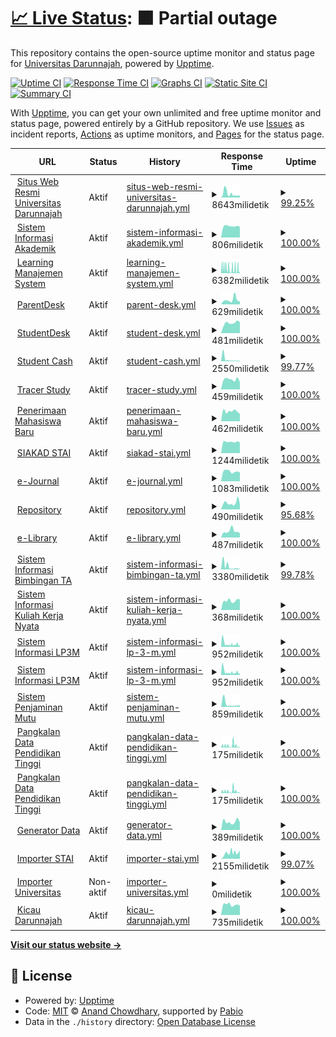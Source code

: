 # [📈 Live Status](https://online.darunnajah.ac.id): <!--live status--> **🟧 Partial outage**

This repository contains the open-source uptime monitor and status page for [Universitas Darunnajah](https://www.darunnajah.ac.id), powered by [Upptime](https://github.com/upptime/upptime).

[![Uptime CI](https://github.com/fwzakiy/online.darunnajah.ac.id/workflows/Uptime%20CI/badge.svg)](https://github.com/fwzakiy/online.darunnajah.ac.id/actions?query=workflow%3A%22Uptime+CI%22)
[![Response Time CI](https://github.com/fwzakiy/online.darunnajah.ac.id/workflows/Response%20Time%20CI/badge.svg)](https://github.com/fwzakiy/online.darunnajah.ac.id/actions?query=workflow%3A%22Response+Time+CI%22)
[![Graphs CI](https://github.com/fwzakiy/online.darunnajah.ac.id/workflows/Graphs%20CI/badge.svg)](https://github.com/fwzakiy/online/actions?query=workflow%3A%22Graphs+CI%22)
[![Static Site CI](https://github.com/fwzakiy/online.darunnajah.ac.id/workflows/Static%20Site%20CI/badge.svg)](https://github.com/fwzakiy/online.darunnajah.ac.id/actions?query=workflow%3A%22Static+Site+CI%22)
[![Summary CI](https://github.com/fwzakiy/online.darunnajah.ac.id/workflows/Summary%20CI/badge.svg)](https://github.com/fwzakiy/online.darunnajah.ac.id/actions?query=workflow%3A%22Summary+CI%22)

With [Upptime](https://upptime.js.org), you can get your own unlimited and free uptime monitor and status page, powered entirely by a GitHub repository. We use [Issues](https://github.com/upptime/upptime/issues) as incident reports, [Actions](https://github.com/fwzakiy/online/actions) as uptime monitors, and [Pages](https://online.darunnajah.ac.id) for the status page.

<!--start: status pages-->
<!-- This summary is generated by Upptime (https://github.com/upptime/upptime) -->
<!-- Do not edit this manually, your changes will be overwritten -->
<!-- prettier-ignore -->
| URL | Status | History | Response Time | Uptime |
| --- | ------ | ------- | ------------- | ------ |
| <img alt="" src="https://icons.duckduckgo.com/ip3/www.darunnajah.ac.id.ico" height="13"> [Situs Web Resmi Universitas Darunnajah](https://www.darunnajah.ac.id) | Aktif | [situs-web-resmi-universitas-darunnajah.yml](https://github.com/fwzakiy/online.darunnajah.ac.id/commits/HEAD/history/situs-web-resmi-universitas-darunnajah.yml) | <details><summary><img alt="Response time graph" src="./graphs/situs-web-resmi-universitas-darunnajah/response-time-week.png" height="20"> 8643milidetik</summary><br><a href="https://online.darunnajah.ac.id/history/situs-web-resmi-universitas-darunnajah"><img alt="Response time 13908" src="https://img.shields.io/endpoint?url=https%3A%2F%2Fraw.githubusercontent.com%2Ffwzakiy%2Fonline.darunnajah.ac.id%2FHEAD%2Fapi%2Fsitus-web-resmi-universitas-darunnajah%2Fresponse-time.json"></a><br><a href="https://online.darunnajah.ac.id/history/situs-web-resmi-universitas-darunnajah"><img alt="24-hour response time 4471" src="https://img.shields.io/endpoint?url=https%3A%2F%2Fraw.githubusercontent.com%2Ffwzakiy%2Fonline.darunnajah.ac.id%2FHEAD%2Fapi%2Fsitus-web-resmi-universitas-darunnajah%2Fresponse-time-day.json"></a><br><a href="https://online.darunnajah.ac.id/history/situs-web-resmi-universitas-darunnajah"><img alt="7-day response time 8643" src="https://img.shields.io/endpoint?url=https%3A%2F%2Fraw.githubusercontent.com%2Ffwzakiy%2Fonline.darunnajah.ac.id%2FHEAD%2Fapi%2Fsitus-web-resmi-universitas-darunnajah%2Fresponse-time-week.json"></a><br><a href="https://online.darunnajah.ac.id/history/situs-web-resmi-universitas-darunnajah"><img alt="30-day response time 13908" src="https://img.shields.io/endpoint?url=https%3A%2F%2Fraw.githubusercontent.com%2Ffwzakiy%2Fonline.darunnajah.ac.id%2FHEAD%2Fapi%2Fsitus-web-resmi-universitas-darunnajah%2Fresponse-time-month.json"></a><br><a href="https://online.darunnajah.ac.id/history/situs-web-resmi-universitas-darunnajah"><img alt="1-year response time 13908" src="https://img.shields.io/endpoint?url=https%3A%2F%2Fraw.githubusercontent.com%2Ffwzakiy%2Fonline.darunnajah.ac.id%2FHEAD%2Fapi%2Fsitus-web-resmi-universitas-darunnajah%2Fresponse-time-year.json"></a></details> | <details><summary><a href="https://online.darunnajah.ac.id/history/situs-web-resmi-universitas-darunnajah">99.25%</a></summary><a href="https://online.darunnajah.ac.id/history/situs-web-resmi-universitas-darunnajah"><img alt="All-time uptime 98.64%" src="https://img.shields.io/endpoint?url=https%3A%2F%2Fraw.githubusercontent.com%2Ffwzakiy%2Fonline.darunnajah.ac.id%2FHEAD%2Fapi%2Fsitus-web-resmi-universitas-darunnajah%2Fuptime.json"></a><br><a href="https://online.darunnajah.ac.id/history/situs-web-resmi-universitas-darunnajah"><img alt="24-hour uptime 100.00%" src="https://img.shields.io/endpoint?url=https%3A%2F%2Fraw.githubusercontent.com%2Ffwzakiy%2Fonline.darunnajah.ac.id%2FHEAD%2Fapi%2Fsitus-web-resmi-universitas-darunnajah%2Fuptime-day.json"></a><br><a href="https://online.darunnajah.ac.id/history/situs-web-resmi-universitas-darunnajah"><img alt="7-day uptime 99.25%" src="https://img.shields.io/endpoint?url=https%3A%2F%2Fraw.githubusercontent.com%2Ffwzakiy%2Fonline.darunnajah.ac.id%2FHEAD%2Fapi%2Fsitus-web-resmi-universitas-darunnajah%2Fuptime-week.json"></a><br><a href="https://online.darunnajah.ac.id/history/situs-web-resmi-universitas-darunnajah"><img alt="30-day uptime 98.64%" src="https://img.shields.io/endpoint?url=https%3A%2F%2Fraw.githubusercontent.com%2Ffwzakiy%2Fonline.darunnajah.ac.id%2FHEAD%2Fapi%2Fsitus-web-resmi-universitas-darunnajah%2Fuptime-month.json"></a><br><a href="https://online.darunnajah.ac.id/history/situs-web-resmi-universitas-darunnajah"><img alt="1-year uptime 98.64%" src="https://img.shields.io/endpoint?url=https%3A%2F%2Fraw.githubusercontent.com%2Ffwzakiy%2Fonline.darunnajah.ac.id%2FHEAD%2Fapi%2Fsitus-web-resmi-universitas-darunnajah%2Fuptime-year.json"></a></details>
| <img alt="" src="https://icons.duckduckgo.com/ip3/simak.darunnajah.ac.id.ico" height="13"> [Sistem Informasi Akademik](https://simak.darunnajah.ac.id) | Aktif | [sistem-informasi-akademik.yml](https://github.com/fwzakiy/online.darunnajah.ac.id/commits/HEAD/history/sistem-informasi-akademik.yml) | <details><summary><img alt="Response time graph" src="./graphs/sistem-informasi-akademik/response-time-week.png" height="20"> 806milidetik</summary><br><a href="https://online.darunnajah.ac.id/history/sistem-informasi-akademik"><img alt="Response time 1503" src="https://img.shields.io/endpoint?url=https%3A%2F%2Fraw.githubusercontent.com%2Ffwzakiy%2Fonline.darunnajah.ac.id%2FHEAD%2Fapi%2Fsistem-informasi-akademik%2Fresponse-time.json"></a><br><a href="https://online.darunnajah.ac.id/history/sistem-informasi-akademik"><img alt="24-hour response time 763" src="https://img.shields.io/endpoint?url=https%3A%2F%2Fraw.githubusercontent.com%2Ffwzakiy%2Fonline.darunnajah.ac.id%2FHEAD%2Fapi%2Fsistem-informasi-akademik%2Fresponse-time-day.json"></a><br><a href="https://online.darunnajah.ac.id/history/sistem-informasi-akademik"><img alt="7-day response time 806" src="https://img.shields.io/endpoint?url=https%3A%2F%2Fraw.githubusercontent.com%2Ffwzakiy%2Fonline.darunnajah.ac.id%2FHEAD%2Fapi%2Fsistem-informasi-akademik%2Fresponse-time-week.json"></a><br><a href="https://online.darunnajah.ac.id/history/sistem-informasi-akademik"><img alt="30-day response time 1503" src="https://img.shields.io/endpoint?url=https%3A%2F%2Fraw.githubusercontent.com%2Ffwzakiy%2Fonline.darunnajah.ac.id%2FHEAD%2Fapi%2Fsistem-informasi-akademik%2Fresponse-time-month.json"></a><br><a href="https://online.darunnajah.ac.id/history/sistem-informasi-akademik"><img alt="1-year response time 1503" src="https://img.shields.io/endpoint?url=https%3A%2F%2Fraw.githubusercontent.com%2Ffwzakiy%2Fonline.darunnajah.ac.id%2FHEAD%2Fapi%2Fsistem-informasi-akademik%2Fresponse-time-year.json"></a></details> | <details><summary><a href="https://online.darunnajah.ac.id/history/sistem-informasi-akademik">100.00%</a></summary><a href="https://online.darunnajah.ac.id/history/sistem-informasi-akademik"><img alt="All-time uptime 99.85%" src="https://img.shields.io/endpoint?url=https%3A%2F%2Fraw.githubusercontent.com%2Ffwzakiy%2Fonline.darunnajah.ac.id%2FHEAD%2Fapi%2Fsistem-informasi-akademik%2Fuptime.json"></a><br><a href="https://online.darunnajah.ac.id/history/sistem-informasi-akademik"><img alt="24-hour uptime 100.00%" src="https://img.shields.io/endpoint?url=https%3A%2F%2Fraw.githubusercontent.com%2Ffwzakiy%2Fonline.darunnajah.ac.id%2FHEAD%2Fapi%2Fsistem-informasi-akademik%2Fuptime-day.json"></a><br><a href="https://online.darunnajah.ac.id/history/sistem-informasi-akademik"><img alt="7-day uptime 100.00%" src="https://img.shields.io/endpoint?url=https%3A%2F%2Fraw.githubusercontent.com%2Ffwzakiy%2Fonline.darunnajah.ac.id%2FHEAD%2Fapi%2Fsistem-informasi-akademik%2Fuptime-week.json"></a><br><a href="https://online.darunnajah.ac.id/history/sistem-informasi-akademik"><img alt="30-day uptime 99.85%" src="https://img.shields.io/endpoint?url=https%3A%2F%2Fraw.githubusercontent.com%2Ffwzakiy%2Fonline.darunnajah.ac.id%2FHEAD%2Fapi%2Fsistem-informasi-akademik%2Fuptime-month.json"></a><br><a href="https://online.darunnajah.ac.id/history/sistem-informasi-akademik"><img alt="1-year uptime 99.85%" src="https://img.shields.io/endpoint?url=https%3A%2F%2Fraw.githubusercontent.com%2Ffwzakiy%2Fonline.darunnajah.ac.id%2FHEAD%2Fapi%2Fsistem-informasi-akademik%2Fuptime-year.json"></a></details>
| <img alt="" src="https://icons.duckduckgo.com/ip3/lms.darunnajah.ac.id.ico" height="13"> [Learning Manajemen System](https://lms.darunnajah.ac.id) | Aktif | [learning-manajemen-system.yml](https://github.com/fwzakiy/online.darunnajah.ac.id/commits/HEAD/history/learning-manajemen-system.yml) | <details><summary><img alt="Response time graph" src="./graphs/learning-manajemen-system/response-time-week.png" height="20"> 6382milidetik</summary><br><a href="https://online.darunnajah.ac.id/history/learning-manajemen-system"><img alt="Response time 6118" src="https://img.shields.io/endpoint?url=https%3A%2F%2Fraw.githubusercontent.com%2Ffwzakiy%2Fonline.darunnajah.ac.id%2FHEAD%2Fapi%2Flearning-manajemen-system%2Fresponse-time.json"></a><br><a href="https://online.darunnajah.ac.id/history/learning-manajemen-system"><img alt="24-hour response time 1247" src="https://img.shields.io/endpoint?url=https%3A%2F%2Fraw.githubusercontent.com%2Ffwzakiy%2Fonline.darunnajah.ac.id%2FHEAD%2Fapi%2Flearning-manajemen-system%2Fresponse-time-day.json"></a><br><a href="https://online.darunnajah.ac.id/history/learning-manajemen-system"><img alt="7-day response time 6382" src="https://img.shields.io/endpoint?url=https%3A%2F%2Fraw.githubusercontent.com%2Ffwzakiy%2Fonline.darunnajah.ac.id%2FHEAD%2Fapi%2Flearning-manajemen-system%2Fresponse-time-week.json"></a><br><a href="https://online.darunnajah.ac.id/history/learning-manajemen-system"><img alt="30-day response time 6118" src="https://img.shields.io/endpoint?url=https%3A%2F%2Fraw.githubusercontent.com%2Ffwzakiy%2Fonline.darunnajah.ac.id%2FHEAD%2Fapi%2Flearning-manajemen-system%2Fresponse-time-month.json"></a><br><a href="https://online.darunnajah.ac.id/history/learning-manajemen-system"><img alt="1-year response time 6118" src="https://img.shields.io/endpoint?url=https%3A%2F%2Fraw.githubusercontent.com%2Ffwzakiy%2Fonline.darunnajah.ac.id%2FHEAD%2Fapi%2Flearning-manajemen-system%2Fresponse-time-year.json"></a></details> | <details><summary><a href="https://online.darunnajah.ac.id/history/learning-manajemen-system">100.00%</a></summary><a href="https://online.darunnajah.ac.id/history/learning-manajemen-system"><img alt="All-time uptime 99.63%" src="https://img.shields.io/endpoint?url=https%3A%2F%2Fraw.githubusercontent.com%2Ffwzakiy%2Fonline.darunnajah.ac.id%2FHEAD%2Fapi%2Flearning-manajemen-system%2Fuptime.json"></a><br><a href="https://online.darunnajah.ac.id/history/learning-manajemen-system"><img alt="24-hour uptime 100.00%" src="https://img.shields.io/endpoint?url=https%3A%2F%2Fraw.githubusercontent.com%2Ffwzakiy%2Fonline.darunnajah.ac.id%2FHEAD%2Fapi%2Flearning-manajemen-system%2Fuptime-day.json"></a><br><a href="https://online.darunnajah.ac.id/history/learning-manajemen-system"><img alt="7-day uptime 100.00%" src="https://img.shields.io/endpoint?url=https%3A%2F%2Fraw.githubusercontent.com%2Ffwzakiy%2Fonline.darunnajah.ac.id%2FHEAD%2Fapi%2Flearning-manajemen-system%2Fuptime-week.json"></a><br><a href="https://online.darunnajah.ac.id/history/learning-manajemen-system"><img alt="30-day uptime 99.63%" src="https://img.shields.io/endpoint?url=https%3A%2F%2Fraw.githubusercontent.com%2Ffwzakiy%2Fonline.darunnajah.ac.id%2FHEAD%2Fapi%2Flearning-manajemen-system%2Fuptime-month.json"></a><br><a href="https://online.darunnajah.ac.id/history/learning-manajemen-system"><img alt="1-year uptime 99.63%" src="https://img.shields.io/endpoint?url=https%3A%2F%2Fraw.githubusercontent.com%2Ffwzakiy%2Fonline.darunnajah.ac.id%2FHEAD%2Fapi%2Flearning-manajemen-system%2Fuptime-year.json"></a></details>
| <img alt="" src="https://icons.duckduckgo.com/ip3/parentdesk.darunnajah.ac.id.ico" height="13"> [ParentDesk](https://parentdesk.darunnajah.ac.id) | Aktif | [parent-desk.yml](https://github.com/fwzakiy/online.darunnajah.ac.id/commits/HEAD/history/parent-desk.yml) | <details><summary><img alt="Response time graph" src="./graphs/parent-desk/response-time-week.png" height="20"> 629milidetik</summary><br><a href="https://online.darunnajah.ac.id/history/parent-desk"><img alt="Response time 1489" src="https://img.shields.io/endpoint?url=https%3A%2F%2Fraw.githubusercontent.com%2Ffwzakiy%2Fonline.darunnajah.ac.id%2FHEAD%2Fapi%2Fparent-desk%2Fresponse-time.json"></a><br><a href="https://online.darunnajah.ac.id/history/parent-desk"><img alt="24-hour response time 404" src="https://img.shields.io/endpoint?url=https%3A%2F%2Fraw.githubusercontent.com%2Ffwzakiy%2Fonline.darunnajah.ac.id%2FHEAD%2Fapi%2Fparent-desk%2Fresponse-time-day.json"></a><br><a href="https://online.darunnajah.ac.id/history/parent-desk"><img alt="7-day response time 629" src="https://img.shields.io/endpoint?url=https%3A%2F%2Fraw.githubusercontent.com%2Ffwzakiy%2Fonline.darunnajah.ac.id%2FHEAD%2Fapi%2Fparent-desk%2Fresponse-time-week.json"></a><br><a href="https://online.darunnajah.ac.id/history/parent-desk"><img alt="30-day response time 1489" src="https://img.shields.io/endpoint?url=https%3A%2F%2Fraw.githubusercontent.com%2Ffwzakiy%2Fonline.darunnajah.ac.id%2FHEAD%2Fapi%2Fparent-desk%2Fresponse-time-month.json"></a><br><a href="https://online.darunnajah.ac.id/history/parent-desk"><img alt="1-year response time 1489" src="https://img.shields.io/endpoint?url=https%3A%2F%2Fraw.githubusercontent.com%2Ffwzakiy%2Fonline.darunnajah.ac.id%2FHEAD%2Fapi%2Fparent-desk%2Fresponse-time-year.json"></a></details> | <details><summary><a href="https://online.darunnajah.ac.id/history/parent-desk">100.00%</a></summary><a href="https://online.darunnajah.ac.id/history/parent-desk"><img alt="All-time uptime 99.84%" src="https://img.shields.io/endpoint?url=https%3A%2F%2Fraw.githubusercontent.com%2Ffwzakiy%2Fonline.darunnajah.ac.id%2FHEAD%2Fapi%2Fparent-desk%2Fuptime.json"></a><br><a href="https://online.darunnajah.ac.id/history/parent-desk"><img alt="24-hour uptime 100.00%" src="https://img.shields.io/endpoint?url=https%3A%2F%2Fraw.githubusercontent.com%2Ffwzakiy%2Fonline.darunnajah.ac.id%2FHEAD%2Fapi%2Fparent-desk%2Fuptime-day.json"></a><br><a href="https://online.darunnajah.ac.id/history/parent-desk"><img alt="7-day uptime 100.00%" src="https://img.shields.io/endpoint?url=https%3A%2F%2Fraw.githubusercontent.com%2Ffwzakiy%2Fonline.darunnajah.ac.id%2FHEAD%2Fapi%2Fparent-desk%2Fuptime-week.json"></a><br><a href="https://online.darunnajah.ac.id/history/parent-desk"><img alt="30-day uptime 99.84%" src="https://img.shields.io/endpoint?url=https%3A%2F%2Fraw.githubusercontent.com%2Ffwzakiy%2Fonline.darunnajah.ac.id%2FHEAD%2Fapi%2Fparent-desk%2Fuptime-month.json"></a><br><a href="https://online.darunnajah.ac.id/history/parent-desk"><img alt="1-year uptime 99.84%" src="https://img.shields.io/endpoint?url=https%3A%2F%2Fraw.githubusercontent.com%2Ffwzakiy%2Fonline.darunnajah.ac.id%2FHEAD%2Fapi%2Fparent-desk%2Fuptime-year.json"></a></details>
| <img alt="" src="https://icons.duckduckgo.com/ip3/studentdesk.darunnajah.ac.id.ico" height="13"> [StudentDesk](https://studentdesk.darunnajah.ac.id) | Aktif | [student-desk.yml](https://github.com/fwzakiy/online.darunnajah.ac.id/commits/HEAD/history/student-desk.yml) | <details><summary><img alt="Response time graph" src="./graphs/student-desk/response-time-week.png" height="20"> 481milidetik</summary><br><a href="https://online.darunnajah.ac.id/history/student-desk"><img alt="Response time 1406" src="https://img.shields.io/endpoint?url=https%3A%2F%2Fraw.githubusercontent.com%2Ffwzakiy%2Fonline.darunnajah.ac.id%2FHEAD%2Fapi%2Fstudent-desk%2Fresponse-time.json"></a><br><a href="https://online.darunnajah.ac.id/history/student-desk"><img alt="24-hour response time 516" src="https://img.shields.io/endpoint?url=https%3A%2F%2Fraw.githubusercontent.com%2Ffwzakiy%2Fonline.darunnajah.ac.id%2FHEAD%2Fapi%2Fstudent-desk%2Fresponse-time-day.json"></a><br><a href="https://online.darunnajah.ac.id/history/student-desk"><img alt="7-day response time 481" src="https://img.shields.io/endpoint?url=https%3A%2F%2Fraw.githubusercontent.com%2Ffwzakiy%2Fonline.darunnajah.ac.id%2FHEAD%2Fapi%2Fstudent-desk%2Fresponse-time-week.json"></a><br><a href="https://online.darunnajah.ac.id/history/student-desk"><img alt="30-day response time 1406" src="https://img.shields.io/endpoint?url=https%3A%2F%2Fraw.githubusercontent.com%2Ffwzakiy%2Fonline.darunnajah.ac.id%2FHEAD%2Fapi%2Fstudent-desk%2Fresponse-time-month.json"></a><br><a href="https://online.darunnajah.ac.id/history/student-desk"><img alt="1-year response time 1406" src="https://img.shields.io/endpoint?url=https%3A%2F%2Fraw.githubusercontent.com%2Ffwzakiy%2Fonline.darunnajah.ac.id%2FHEAD%2Fapi%2Fstudent-desk%2Fresponse-time-year.json"></a></details> | <details><summary><a href="https://online.darunnajah.ac.id/history/student-desk">100.00%</a></summary><a href="https://online.darunnajah.ac.id/history/student-desk"><img alt="All-time uptime 99.85%" src="https://img.shields.io/endpoint?url=https%3A%2F%2Fraw.githubusercontent.com%2Ffwzakiy%2Fonline.darunnajah.ac.id%2FHEAD%2Fapi%2Fstudent-desk%2Fuptime.json"></a><br><a href="https://online.darunnajah.ac.id/history/student-desk"><img alt="24-hour uptime 100.00%" src="https://img.shields.io/endpoint?url=https%3A%2F%2Fraw.githubusercontent.com%2Ffwzakiy%2Fonline.darunnajah.ac.id%2FHEAD%2Fapi%2Fstudent-desk%2Fuptime-day.json"></a><br><a href="https://online.darunnajah.ac.id/history/student-desk"><img alt="7-day uptime 100.00%" src="https://img.shields.io/endpoint?url=https%3A%2F%2Fraw.githubusercontent.com%2Ffwzakiy%2Fonline.darunnajah.ac.id%2FHEAD%2Fapi%2Fstudent-desk%2Fuptime-week.json"></a><br><a href="https://online.darunnajah.ac.id/history/student-desk"><img alt="30-day uptime 99.85%" src="https://img.shields.io/endpoint?url=https%3A%2F%2Fraw.githubusercontent.com%2Ffwzakiy%2Fonline.darunnajah.ac.id%2FHEAD%2Fapi%2Fstudent-desk%2Fuptime-month.json"></a><br><a href="https://online.darunnajah.ac.id/history/student-desk"><img alt="1-year uptime 99.85%" src="https://img.shields.io/endpoint?url=https%3A%2F%2Fraw.githubusercontent.com%2Ffwzakiy%2Fonline.darunnajah.ac.id%2FHEAD%2Fapi%2Fstudent-desk%2Fuptime-year.json"></a></details>
| <img alt="" src="https://icons.duckduckgo.com/ip3/tukeuangan.darunnajah.ac.id.ico" height="13"> [Student Cash](https://tukeuangan.darunnajah.ac.id) | Aktif | [student-cash.yml](https://github.com/fwzakiy/online.darunnajah.ac.id/commits/HEAD/history/student-cash.yml) | <details><summary><img alt="Response time graph" src="./graphs/student-cash/response-time-week.png" height="20"> 2550milidetik</summary><br><a href="https://online.darunnajah.ac.id/history/student-cash"><img alt="Response time 2610" src="https://img.shields.io/endpoint?url=https%3A%2F%2Fraw.githubusercontent.com%2Ffwzakiy%2Fonline.darunnajah.ac.id%2FHEAD%2Fapi%2Fstudent-cash%2Fresponse-time.json"></a><br><a href="https://online.darunnajah.ac.id/history/student-cash"><img alt="24-hour response time 580" src="https://img.shields.io/endpoint?url=https%3A%2F%2Fraw.githubusercontent.com%2Ffwzakiy%2Fonline.darunnajah.ac.id%2FHEAD%2Fapi%2Fstudent-cash%2Fresponse-time-day.json"></a><br><a href="https://online.darunnajah.ac.id/history/student-cash"><img alt="7-day response time 2550" src="https://img.shields.io/endpoint?url=https%3A%2F%2Fraw.githubusercontent.com%2Ffwzakiy%2Fonline.darunnajah.ac.id%2FHEAD%2Fapi%2Fstudent-cash%2Fresponse-time-week.json"></a><br><a href="https://online.darunnajah.ac.id/history/student-cash"><img alt="30-day response time 2610" src="https://img.shields.io/endpoint?url=https%3A%2F%2Fraw.githubusercontent.com%2Ffwzakiy%2Fonline.darunnajah.ac.id%2FHEAD%2Fapi%2Fstudent-cash%2Fresponse-time-month.json"></a><br><a href="https://online.darunnajah.ac.id/history/student-cash"><img alt="1-year response time 2610" src="https://img.shields.io/endpoint?url=https%3A%2F%2Fraw.githubusercontent.com%2Ffwzakiy%2Fonline.darunnajah.ac.id%2FHEAD%2Fapi%2Fstudent-cash%2Fresponse-time-year.json"></a></details> | <details><summary><a href="https://online.darunnajah.ac.id/history/student-cash">99.77%</a></summary><a href="https://online.darunnajah.ac.id/history/student-cash"><img alt="All-time uptime 99.74%" src="https://img.shields.io/endpoint?url=https%3A%2F%2Fraw.githubusercontent.com%2Ffwzakiy%2Fonline.darunnajah.ac.id%2FHEAD%2Fapi%2Fstudent-cash%2Fuptime.json"></a><br><a href="https://online.darunnajah.ac.id/history/student-cash"><img alt="24-hour uptime 100.00%" src="https://img.shields.io/endpoint?url=https%3A%2F%2Fraw.githubusercontent.com%2Ffwzakiy%2Fonline.darunnajah.ac.id%2FHEAD%2Fapi%2Fstudent-cash%2Fuptime-day.json"></a><br><a href="https://online.darunnajah.ac.id/history/student-cash"><img alt="7-day uptime 99.77%" src="https://img.shields.io/endpoint?url=https%3A%2F%2Fraw.githubusercontent.com%2Ffwzakiy%2Fonline.darunnajah.ac.id%2FHEAD%2Fapi%2Fstudent-cash%2Fuptime-week.json"></a><br><a href="https://online.darunnajah.ac.id/history/student-cash"><img alt="30-day uptime 99.74%" src="https://img.shields.io/endpoint?url=https%3A%2F%2Fraw.githubusercontent.com%2Ffwzakiy%2Fonline.darunnajah.ac.id%2FHEAD%2Fapi%2Fstudent-cash%2Fuptime-month.json"></a><br><a href="https://online.darunnajah.ac.id/history/student-cash"><img alt="1-year uptime 99.74%" src="https://img.shields.io/endpoint?url=https%3A%2F%2Fraw.githubusercontent.com%2Ffwzakiy%2Fonline.darunnajah.ac.id%2FHEAD%2Fapi%2Fstudent-cash%2Fuptime-year.json"></a></details>
| <img alt="" src="https://icons.duckduckgo.com/ip3/tracerstudy.darunnajah.ac.id.ico" height="13"> [Tracer Study](https://tracerstudy.darunnajah.ac.id) | Aktif | [tracer-study.yml](https://github.com/fwzakiy/online.darunnajah.ac.id/commits/HEAD/history/tracer-study.yml) | <details><summary><img alt="Response time graph" src="./graphs/tracer-study/response-time-week.png" height="20"> 459milidetik</summary><br><a href="https://online.darunnajah.ac.id/history/tracer-study"><img alt="Response time 491" src="https://img.shields.io/endpoint?url=https%3A%2F%2Fraw.githubusercontent.com%2Ffwzakiy%2Fonline.darunnajah.ac.id%2FHEAD%2Fapi%2Ftracer-study%2Fresponse-time.json"></a><br><a href="https://online.darunnajah.ac.id/history/tracer-study"><img alt="24-hour response time 330" src="https://img.shields.io/endpoint?url=https%3A%2F%2Fraw.githubusercontent.com%2Ffwzakiy%2Fonline.darunnajah.ac.id%2FHEAD%2Fapi%2Ftracer-study%2Fresponse-time-day.json"></a><br><a href="https://online.darunnajah.ac.id/history/tracer-study"><img alt="7-day response time 459" src="https://img.shields.io/endpoint?url=https%3A%2F%2Fraw.githubusercontent.com%2Ffwzakiy%2Fonline.darunnajah.ac.id%2FHEAD%2Fapi%2Ftracer-study%2Fresponse-time-week.json"></a><br><a href="https://online.darunnajah.ac.id/history/tracer-study"><img alt="30-day response time 491" src="https://img.shields.io/endpoint?url=https%3A%2F%2Fraw.githubusercontent.com%2Ffwzakiy%2Fonline.darunnajah.ac.id%2FHEAD%2Fapi%2Ftracer-study%2Fresponse-time-month.json"></a><br><a href="https://online.darunnajah.ac.id/history/tracer-study"><img alt="1-year response time 491" src="https://img.shields.io/endpoint?url=https%3A%2F%2Fraw.githubusercontent.com%2Ffwzakiy%2Fonline.darunnajah.ac.id%2FHEAD%2Fapi%2Ftracer-study%2Fresponse-time-year.json"></a></details> | <details><summary><a href="https://online.darunnajah.ac.id/history/tracer-study">100.00%</a></summary><a href="https://online.darunnajah.ac.id/history/tracer-study"><img alt="All-time uptime 99.85%" src="https://img.shields.io/endpoint?url=https%3A%2F%2Fraw.githubusercontent.com%2Ffwzakiy%2Fonline.darunnajah.ac.id%2FHEAD%2Fapi%2Ftracer-study%2Fuptime.json"></a><br><a href="https://online.darunnajah.ac.id/history/tracer-study"><img alt="24-hour uptime 100.00%" src="https://img.shields.io/endpoint?url=https%3A%2F%2Fraw.githubusercontent.com%2Ffwzakiy%2Fonline.darunnajah.ac.id%2FHEAD%2Fapi%2Ftracer-study%2Fuptime-day.json"></a><br><a href="https://online.darunnajah.ac.id/history/tracer-study"><img alt="7-day uptime 100.00%" src="https://img.shields.io/endpoint?url=https%3A%2F%2Fraw.githubusercontent.com%2Ffwzakiy%2Fonline.darunnajah.ac.id%2FHEAD%2Fapi%2Ftracer-study%2Fuptime-week.json"></a><br><a href="https://online.darunnajah.ac.id/history/tracer-study"><img alt="30-day uptime 99.85%" src="https://img.shields.io/endpoint?url=https%3A%2F%2Fraw.githubusercontent.com%2Ffwzakiy%2Fonline.darunnajah.ac.id%2FHEAD%2Fapi%2Ftracer-study%2Fuptime-month.json"></a><br><a href="https://online.darunnajah.ac.id/history/tracer-study"><img alt="1-year uptime 99.85%" src="https://img.shields.io/endpoint?url=https%3A%2F%2Fraw.githubusercontent.com%2Ffwzakiy%2Fonline.darunnajah.ac.id%2FHEAD%2Fapi%2Ftracer-study%2Fuptime-year.json"></a></details>
| <img alt="" src="https://icons.duckduckgo.com/ip3/pendaftaran.darunnajah.ac.id.ico" height="13"> [Penerimaan Mahasiswa Baru](https://pendaftaran.darunnajah.ac.id) | Aktif | [penerimaan-mahasiswa-baru.yml](https://github.com/fwzakiy/online.darunnajah.ac.id/commits/HEAD/history/penerimaan-mahasiswa-baru.yml) | <details><summary><img alt="Response time graph" src="./graphs/penerimaan-mahasiswa-baru/response-time-week.png" height="20"> 462milidetik</summary><br><a href="https://online.darunnajah.ac.id/history/penerimaan-mahasiswa-baru"><img alt="Response time 1555" src="https://img.shields.io/endpoint?url=https%3A%2F%2Fraw.githubusercontent.com%2Ffwzakiy%2Fonline.darunnajah.ac.id%2FHEAD%2Fapi%2Fpenerimaan-mahasiswa-baru%2Fresponse-time.json"></a><br><a href="https://online.darunnajah.ac.id/history/penerimaan-mahasiswa-baru"><img alt="24-hour response time 344" src="https://img.shields.io/endpoint?url=https%3A%2F%2Fraw.githubusercontent.com%2Ffwzakiy%2Fonline.darunnajah.ac.id%2FHEAD%2Fapi%2Fpenerimaan-mahasiswa-baru%2Fresponse-time-day.json"></a><br><a href="https://online.darunnajah.ac.id/history/penerimaan-mahasiswa-baru"><img alt="7-day response time 462" src="https://img.shields.io/endpoint?url=https%3A%2F%2Fraw.githubusercontent.com%2Ffwzakiy%2Fonline.darunnajah.ac.id%2FHEAD%2Fapi%2Fpenerimaan-mahasiswa-baru%2Fresponse-time-week.json"></a><br><a href="https://online.darunnajah.ac.id/history/penerimaan-mahasiswa-baru"><img alt="30-day response time 1555" src="https://img.shields.io/endpoint?url=https%3A%2F%2Fraw.githubusercontent.com%2Ffwzakiy%2Fonline.darunnajah.ac.id%2FHEAD%2Fapi%2Fpenerimaan-mahasiswa-baru%2Fresponse-time-month.json"></a><br><a href="https://online.darunnajah.ac.id/history/penerimaan-mahasiswa-baru"><img alt="1-year response time 1555" src="https://img.shields.io/endpoint?url=https%3A%2F%2Fraw.githubusercontent.com%2Ffwzakiy%2Fonline.darunnajah.ac.id%2FHEAD%2Fapi%2Fpenerimaan-mahasiswa-baru%2Fresponse-time-year.json"></a></details> | <details><summary><a href="https://online.darunnajah.ac.id/history/penerimaan-mahasiswa-baru">100.00%</a></summary><a href="https://online.darunnajah.ac.id/history/penerimaan-mahasiswa-baru"><img alt="All-time uptime 99.86%" src="https://img.shields.io/endpoint?url=https%3A%2F%2Fraw.githubusercontent.com%2Ffwzakiy%2Fonline.darunnajah.ac.id%2FHEAD%2Fapi%2Fpenerimaan-mahasiswa-baru%2Fuptime.json"></a><br><a href="https://online.darunnajah.ac.id/history/penerimaan-mahasiswa-baru"><img alt="24-hour uptime 100.00%" src="https://img.shields.io/endpoint?url=https%3A%2F%2Fraw.githubusercontent.com%2Ffwzakiy%2Fonline.darunnajah.ac.id%2FHEAD%2Fapi%2Fpenerimaan-mahasiswa-baru%2Fuptime-day.json"></a><br><a href="https://online.darunnajah.ac.id/history/penerimaan-mahasiswa-baru"><img alt="7-day uptime 100.00%" src="https://img.shields.io/endpoint?url=https%3A%2F%2Fraw.githubusercontent.com%2Ffwzakiy%2Fonline.darunnajah.ac.id%2FHEAD%2Fapi%2Fpenerimaan-mahasiswa-baru%2Fuptime-week.json"></a><br><a href="https://online.darunnajah.ac.id/history/penerimaan-mahasiswa-baru"><img alt="30-day uptime 99.86%" src="https://img.shields.io/endpoint?url=https%3A%2F%2Fraw.githubusercontent.com%2Ffwzakiy%2Fonline.darunnajah.ac.id%2FHEAD%2Fapi%2Fpenerimaan-mahasiswa-baru%2Fuptime-month.json"></a><br><a href="https://online.darunnajah.ac.id/history/penerimaan-mahasiswa-baru"><img alt="1-year uptime 99.86%" src="https://img.shields.io/endpoint?url=https%3A%2F%2Fraw.githubusercontent.com%2Ffwzakiy%2Fonline.darunnajah.ac.id%2FHEAD%2Fapi%2Fpenerimaan-mahasiswa-baru%2Fuptime-year.json"></a></details>
| <img alt="" src="https://icons.duckduckgo.com/ip3/siakad.darunnajah.ac.id.ico" height="13"> [SIAKAD STAI](https://siakad.darunnajah.ac.id) | Aktif | [siakad-stai.yml](https://github.com/fwzakiy/online.darunnajah.ac.id/commits/HEAD/history/siakad-stai.yml) | <details><summary><img alt="Response time graph" src="./graphs/siakad-stai/response-time-week.png" height="20"> 1244milidetik</summary><br><a href="https://online.darunnajah.ac.id/history/siakad-stai"><img alt="Response time 1204" src="https://img.shields.io/endpoint?url=https%3A%2F%2Fraw.githubusercontent.com%2Ffwzakiy%2Fonline.darunnajah.ac.id%2FHEAD%2Fapi%2Fsiakad-stai%2Fresponse-time.json"></a><br><a href="https://online.darunnajah.ac.id/history/siakad-stai"><img alt="24-hour response time 1181" src="https://img.shields.io/endpoint?url=https%3A%2F%2Fraw.githubusercontent.com%2Ffwzakiy%2Fonline.darunnajah.ac.id%2FHEAD%2Fapi%2Fsiakad-stai%2Fresponse-time-day.json"></a><br><a href="https://online.darunnajah.ac.id/history/siakad-stai"><img alt="7-day response time 1244" src="https://img.shields.io/endpoint?url=https%3A%2F%2Fraw.githubusercontent.com%2Ffwzakiy%2Fonline.darunnajah.ac.id%2FHEAD%2Fapi%2Fsiakad-stai%2Fresponse-time-week.json"></a><br><a href="https://online.darunnajah.ac.id/history/siakad-stai"><img alt="30-day response time 1204" src="https://img.shields.io/endpoint?url=https%3A%2F%2Fraw.githubusercontent.com%2Ffwzakiy%2Fonline.darunnajah.ac.id%2FHEAD%2Fapi%2Fsiakad-stai%2Fresponse-time-month.json"></a><br><a href="https://online.darunnajah.ac.id/history/siakad-stai"><img alt="1-year response time 1204" src="https://img.shields.io/endpoint?url=https%3A%2F%2Fraw.githubusercontent.com%2Ffwzakiy%2Fonline.darunnajah.ac.id%2FHEAD%2Fapi%2Fsiakad-stai%2Fresponse-time-year.json"></a></details> | <details><summary><a href="https://online.darunnajah.ac.id/history/siakad-stai">100.00%</a></summary><a href="https://online.darunnajah.ac.id/history/siakad-stai"><img alt="All-time uptime 100.00%" src="https://img.shields.io/endpoint?url=https%3A%2F%2Fraw.githubusercontent.com%2Ffwzakiy%2Fonline.darunnajah.ac.id%2FHEAD%2Fapi%2Fsiakad-stai%2Fuptime.json"></a><br><a href="https://online.darunnajah.ac.id/history/siakad-stai"><img alt="24-hour uptime 100.00%" src="https://img.shields.io/endpoint?url=https%3A%2F%2Fraw.githubusercontent.com%2Ffwzakiy%2Fonline.darunnajah.ac.id%2FHEAD%2Fapi%2Fsiakad-stai%2Fuptime-day.json"></a><br><a href="https://online.darunnajah.ac.id/history/siakad-stai"><img alt="7-day uptime 100.00%" src="https://img.shields.io/endpoint?url=https%3A%2F%2Fraw.githubusercontent.com%2Ffwzakiy%2Fonline.darunnajah.ac.id%2FHEAD%2Fapi%2Fsiakad-stai%2Fuptime-week.json"></a><br><a href="https://online.darunnajah.ac.id/history/siakad-stai"><img alt="30-day uptime 100.00%" src="https://img.shields.io/endpoint?url=https%3A%2F%2Fraw.githubusercontent.com%2Ffwzakiy%2Fonline.darunnajah.ac.id%2FHEAD%2Fapi%2Fsiakad-stai%2Fuptime-month.json"></a><br><a href="https://online.darunnajah.ac.id/history/siakad-stai"><img alt="1-year uptime 100.00%" src="https://img.shields.io/endpoint?url=https%3A%2F%2Fraw.githubusercontent.com%2Ffwzakiy%2Fonline.darunnajah.ac.id%2FHEAD%2Fapi%2Fsiakad-stai%2Fuptime-year.json"></a></details>
| <img alt="" src="https://icons.duckduckgo.com/ip3/ejournal.darunnajah.ac.id.ico" height="13"> [e-Journal](https://ejournal.darunnajah.ac.id) | Aktif | [e-journal.yml](https://github.com/fwzakiy/online.darunnajah.ac.id/commits/HEAD/history/e-journal.yml) | <details><summary><img alt="Response time graph" src="./graphs/e-journal/response-time-week.png" height="20"> 1083milidetik</summary><br><a href="https://online.darunnajah.ac.id/history/e-journal"><img alt="Response time 1102" src="https://img.shields.io/endpoint?url=https%3A%2F%2Fraw.githubusercontent.com%2Ffwzakiy%2Fonline.darunnajah.ac.id%2FHEAD%2Fapi%2Fe-journal%2Fresponse-time.json"></a><br><a href="https://online.darunnajah.ac.id/history/e-journal"><img alt="24-hour response time 1003" src="https://img.shields.io/endpoint?url=https%3A%2F%2Fraw.githubusercontent.com%2Ffwzakiy%2Fonline.darunnajah.ac.id%2FHEAD%2Fapi%2Fe-journal%2Fresponse-time-day.json"></a><br><a href="https://online.darunnajah.ac.id/history/e-journal"><img alt="7-day response time 1083" src="https://img.shields.io/endpoint?url=https%3A%2F%2Fraw.githubusercontent.com%2Ffwzakiy%2Fonline.darunnajah.ac.id%2FHEAD%2Fapi%2Fe-journal%2Fresponse-time-week.json"></a><br><a href="https://online.darunnajah.ac.id/history/e-journal"><img alt="30-day response time 1102" src="https://img.shields.io/endpoint?url=https%3A%2F%2Fraw.githubusercontent.com%2Ffwzakiy%2Fonline.darunnajah.ac.id%2FHEAD%2Fapi%2Fe-journal%2Fresponse-time-month.json"></a><br><a href="https://online.darunnajah.ac.id/history/e-journal"><img alt="1-year response time 1102" src="https://img.shields.io/endpoint?url=https%3A%2F%2Fraw.githubusercontent.com%2Ffwzakiy%2Fonline.darunnajah.ac.id%2FHEAD%2Fapi%2Fe-journal%2Fresponse-time-year.json"></a></details> | <details><summary><a href="https://online.darunnajah.ac.id/history/e-journal">100.00%</a></summary><a href="https://online.darunnajah.ac.id/history/e-journal"><img alt="All-time uptime 100.00%" src="https://img.shields.io/endpoint?url=https%3A%2F%2Fraw.githubusercontent.com%2Ffwzakiy%2Fonline.darunnajah.ac.id%2FHEAD%2Fapi%2Fe-journal%2Fuptime.json"></a><br><a href="https://online.darunnajah.ac.id/history/e-journal"><img alt="24-hour uptime 100.00%" src="https://img.shields.io/endpoint?url=https%3A%2F%2Fraw.githubusercontent.com%2Ffwzakiy%2Fonline.darunnajah.ac.id%2FHEAD%2Fapi%2Fe-journal%2Fuptime-day.json"></a><br><a href="https://online.darunnajah.ac.id/history/e-journal"><img alt="7-day uptime 100.00%" src="https://img.shields.io/endpoint?url=https%3A%2F%2Fraw.githubusercontent.com%2Ffwzakiy%2Fonline.darunnajah.ac.id%2FHEAD%2Fapi%2Fe-journal%2Fuptime-week.json"></a><br><a href="https://online.darunnajah.ac.id/history/e-journal"><img alt="30-day uptime 100.00%" src="https://img.shields.io/endpoint?url=https%3A%2F%2Fraw.githubusercontent.com%2Ffwzakiy%2Fonline.darunnajah.ac.id%2FHEAD%2Fapi%2Fe-journal%2Fuptime-month.json"></a><br><a href="https://online.darunnajah.ac.id/history/e-journal"><img alt="1-year uptime 100.00%" src="https://img.shields.io/endpoint?url=https%3A%2F%2Fraw.githubusercontent.com%2Ffwzakiy%2Fonline.darunnajah.ac.id%2FHEAD%2Fapi%2Fe-journal%2Fuptime-year.json"></a></details>
| <img alt="" src="https://icons.duckduckgo.com/ip3/repository.darunnajah.ac.id.ico" height="13"> [Repository](https://repository.darunnajah.ac.id) | Aktif | [repository.yml](https://github.com/fwzakiy/online.darunnajah.ac.id/commits/HEAD/history/repository.yml) | <details><summary><img alt="Response time graph" src="./graphs/repository/response-time-week.png" height="20"> 490milidetik</summary><br><a href="https://online.darunnajah.ac.id/history/repository"><img alt="Response time 527" src="https://img.shields.io/endpoint?url=https%3A%2F%2Fraw.githubusercontent.com%2Ffwzakiy%2Fonline.darunnajah.ac.id%2FHEAD%2Fapi%2Frepository%2Fresponse-time.json"></a><br><a href="https://online.darunnajah.ac.id/history/repository"><img alt="24-hour response time 385" src="https://img.shields.io/endpoint?url=https%3A%2F%2Fraw.githubusercontent.com%2Ffwzakiy%2Fonline.darunnajah.ac.id%2FHEAD%2Fapi%2Frepository%2Fresponse-time-day.json"></a><br><a href="https://online.darunnajah.ac.id/history/repository"><img alt="7-day response time 490" src="https://img.shields.io/endpoint?url=https%3A%2F%2Fraw.githubusercontent.com%2Ffwzakiy%2Fonline.darunnajah.ac.id%2FHEAD%2Fapi%2Frepository%2Fresponse-time-week.json"></a><br><a href="https://online.darunnajah.ac.id/history/repository"><img alt="30-day response time 527" src="https://img.shields.io/endpoint?url=https%3A%2F%2Fraw.githubusercontent.com%2Ffwzakiy%2Fonline.darunnajah.ac.id%2FHEAD%2Fapi%2Frepository%2Fresponse-time-month.json"></a><br><a href="https://online.darunnajah.ac.id/history/repository"><img alt="1-year response time 527" src="https://img.shields.io/endpoint?url=https%3A%2F%2Fraw.githubusercontent.com%2Ffwzakiy%2Fonline.darunnajah.ac.id%2FHEAD%2Fapi%2Frepository%2Fresponse-time-year.json"></a></details> | <details><summary><a href="https://online.darunnajah.ac.id/history/repository">95.68%</a></summary><a href="https://online.darunnajah.ac.id/history/repository"><img alt="All-time uptime 98.03%" src="https://img.shields.io/endpoint?url=https%3A%2F%2Fraw.githubusercontent.com%2Ffwzakiy%2Fonline.darunnajah.ac.id%2FHEAD%2Fapi%2Frepository%2Fuptime.json"></a><br><a href="https://online.darunnajah.ac.id/history/repository"><img alt="24-hour uptime 100.00%" src="https://img.shields.io/endpoint?url=https%3A%2F%2Fraw.githubusercontent.com%2Ffwzakiy%2Fonline.darunnajah.ac.id%2FHEAD%2Fapi%2Frepository%2Fuptime-day.json"></a><br><a href="https://online.darunnajah.ac.id/history/repository"><img alt="7-day uptime 95.68%" src="https://img.shields.io/endpoint?url=https%3A%2F%2Fraw.githubusercontent.com%2Ffwzakiy%2Fonline.darunnajah.ac.id%2FHEAD%2Fapi%2Frepository%2Fuptime-week.json"></a><br><a href="https://online.darunnajah.ac.id/history/repository"><img alt="30-day uptime 98.03%" src="https://img.shields.io/endpoint?url=https%3A%2F%2Fraw.githubusercontent.com%2Ffwzakiy%2Fonline.darunnajah.ac.id%2FHEAD%2Fapi%2Frepository%2Fuptime-month.json"></a><br><a href="https://online.darunnajah.ac.id/history/repository"><img alt="1-year uptime 98.03%" src="https://img.shields.io/endpoint?url=https%3A%2F%2Fraw.githubusercontent.com%2Ffwzakiy%2Fonline.darunnajah.ac.id%2FHEAD%2Fapi%2Frepository%2Fuptime-year.json"></a></details>
| <img alt="" src="https://icons.duckduckgo.com/ip3/e-library.darunnajah.ac.id.ico" height="13"> [e-Library](https://e-library.darunnajah.ac.id) | Aktif | [e-library.yml](https://github.com/fwzakiy/online.darunnajah.ac.id/commits/HEAD/history/e-library.yml) | <details><summary><img alt="Response time graph" src="./graphs/e-library/response-time-week.png" height="20"> 487milidetik</summary><br><a href="https://online.darunnajah.ac.id/history/e-library"><img alt="Response time 492" src="https://img.shields.io/endpoint?url=https%3A%2F%2Fraw.githubusercontent.com%2Ffwzakiy%2Fonline.darunnajah.ac.id%2FHEAD%2Fapi%2Fe-library%2Fresponse-time.json"></a><br><a href="https://online.darunnajah.ac.id/history/e-library"><img alt="24-hour response time 343" src="https://img.shields.io/endpoint?url=https%3A%2F%2Fraw.githubusercontent.com%2Ffwzakiy%2Fonline.darunnajah.ac.id%2FHEAD%2Fapi%2Fe-library%2Fresponse-time-day.json"></a><br><a href="https://online.darunnajah.ac.id/history/e-library"><img alt="7-day response time 487" src="https://img.shields.io/endpoint?url=https%3A%2F%2Fraw.githubusercontent.com%2Ffwzakiy%2Fonline.darunnajah.ac.id%2FHEAD%2Fapi%2Fe-library%2Fresponse-time-week.json"></a><br><a href="https://online.darunnajah.ac.id/history/e-library"><img alt="30-day response time 492" src="https://img.shields.io/endpoint?url=https%3A%2F%2Fraw.githubusercontent.com%2Ffwzakiy%2Fonline.darunnajah.ac.id%2FHEAD%2Fapi%2Fe-library%2Fresponse-time-month.json"></a><br><a href="https://online.darunnajah.ac.id/history/e-library"><img alt="1-year response time 492" src="https://img.shields.io/endpoint?url=https%3A%2F%2Fraw.githubusercontent.com%2Ffwzakiy%2Fonline.darunnajah.ac.id%2FHEAD%2Fapi%2Fe-library%2Fresponse-time-year.json"></a></details> | <details><summary><a href="https://online.darunnajah.ac.id/history/e-library">100.00%</a></summary><a href="https://online.darunnajah.ac.id/history/e-library"><img alt="All-time uptime 100.00%" src="https://img.shields.io/endpoint?url=https%3A%2F%2Fraw.githubusercontent.com%2Ffwzakiy%2Fonline.darunnajah.ac.id%2FHEAD%2Fapi%2Fe-library%2Fuptime.json"></a><br><a href="https://online.darunnajah.ac.id/history/e-library"><img alt="24-hour uptime 100.00%" src="https://img.shields.io/endpoint?url=https%3A%2F%2Fraw.githubusercontent.com%2Ffwzakiy%2Fonline.darunnajah.ac.id%2FHEAD%2Fapi%2Fe-library%2Fuptime-day.json"></a><br><a href="https://online.darunnajah.ac.id/history/e-library"><img alt="7-day uptime 100.00%" src="https://img.shields.io/endpoint?url=https%3A%2F%2Fraw.githubusercontent.com%2Ffwzakiy%2Fonline.darunnajah.ac.id%2FHEAD%2Fapi%2Fe-library%2Fuptime-week.json"></a><br><a href="https://online.darunnajah.ac.id/history/e-library"><img alt="30-day uptime 100.00%" src="https://img.shields.io/endpoint?url=https%3A%2F%2Fraw.githubusercontent.com%2Ffwzakiy%2Fonline.darunnajah.ac.id%2FHEAD%2Fapi%2Fe-library%2Fuptime-month.json"></a><br><a href="https://online.darunnajah.ac.id/history/e-library"><img alt="1-year uptime 100.00%" src="https://img.shields.io/endpoint?url=https%3A%2F%2Fraw.githubusercontent.com%2Ffwzakiy%2Fonline.darunnajah.ac.id%2FHEAD%2Fapi%2Fe-library%2Fuptime-year.json"></a></details>
| <img alt="" src="https://icons.duckduckgo.com/ip3/bimbingan.darunnajah.ac.id.ico" height="13"> [Sistem Informasi Bimbingan TA](https://bimbingan.darunnajah.ac.id) | Aktif | [sistem-informasi-bimbingan-ta.yml](https://github.com/fwzakiy/online.darunnajah.ac.id/commits/HEAD/history/sistem-informasi-bimbingan-ta.yml) | <details><summary><img alt="Response time graph" src="./graphs/sistem-informasi-bimbingan-ta/response-time-week.png" height="20"> 3380milidetik</summary><br><a href="https://online.darunnajah.ac.id/history/sistem-informasi-bimbingan-ta"><img alt="Response time 2699" src="https://img.shields.io/endpoint?url=https%3A%2F%2Fraw.githubusercontent.com%2Ffwzakiy%2Fonline.darunnajah.ac.id%2FHEAD%2Fapi%2Fsistem-informasi-bimbingan-ta%2Fresponse-time.json"></a><br><a href="https://online.darunnajah.ac.id/history/sistem-informasi-bimbingan-ta"><img alt="24-hour response time 610" src="https://img.shields.io/endpoint?url=https%3A%2F%2Fraw.githubusercontent.com%2Ffwzakiy%2Fonline.darunnajah.ac.id%2FHEAD%2Fapi%2Fsistem-informasi-bimbingan-ta%2Fresponse-time-day.json"></a><br><a href="https://online.darunnajah.ac.id/history/sistem-informasi-bimbingan-ta"><img alt="7-day response time 3380" src="https://img.shields.io/endpoint?url=https%3A%2F%2Fraw.githubusercontent.com%2Ffwzakiy%2Fonline.darunnajah.ac.id%2FHEAD%2Fapi%2Fsistem-informasi-bimbingan-ta%2Fresponse-time-week.json"></a><br><a href="https://online.darunnajah.ac.id/history/sistem-informasi-bimbingan-ta"><img alt="30-day response time 2699" src="https://img.shields.io/endpoint?url=https%3A%2F%2Fraw.githubusercontent.com%2Ffwzakiy%2Fonline.darunnajah.ac.id%2FHEAD%2Fapi%2Fsistem-informasi-bimbingan-ta%2Fresponse-time-month.json"></a><br><a href="https://online.darunnajah.ac.id/history/sistem-informasi-bimbingan-ta"><img alt="1-year response time 2699" src="https://img.shields.io/endpoint?url=https%3A%2F%2Fraw.githubusercontent.com%2Ffwzakiy%2Fonline.darunnajah.ac.id%2FHEAD%2Fapi%2Fsistem-informasi-bimbingan-ta%2Fresponse-time-year.json"></a></details> | <details><summary><a href="https://online.darunnajah.ac.id/history/sistem-informasi-bimbingan-ta">99.78%</a></summary><a href="https://online.darunnajah.ac.id/history/sistem-informasi-bimbingan-ta"><img alt="All-time uptime 99.75%" src="https://img.shields.io/endpoint?url=https%3A%2F%2Fraw.githubusercontent.com%2Ffwzakiy%2Fonline.darunnajah.ac.id%2FHEAD%2Fapi%2Fsistem-informasi-bimbingan-ta%2Fuptime.json"></a><br><a href="https://online.darunnajah.ac.id/history/sistem-informasi-bimbingan-ta"><img alt="24-hour uptime 100.00%" src="https://img.shields.io/endpoint?url=https%3A%2F%2Fraw.githubusercontent.com%2Ffwzakiy%2Fonline.darunnajah.ac.id%2FHEAD%2Fapi%2Fsistem-informasi-bimbingan-ta%2Fuptime-day.json"></a><br><a href="https://online.darunnajah.ac.id/history/sistem-informasi-bimbingan-ta"><img alt="7-day uptime 99.78%" src="https://img.shields.io/endpoint?url=https%3A%2F%2Fraw.githubusercontent.com%2Ffwzakiy%2Fonline.darunnajah.ac.id%2FHEAD%2Fapi%2Fsistem-informasi-bimbingan-ta%2Fuptime-week.json"></a><br><a href="https://online.darunnajah.ac.id/history/sistem-informasi-bimbingan-ta"><img alt="30-day uptime 99.75%" src="https://img.shields.io/endpoint?url=https%3A%2F%2Fraw.githubusercontent.com%2Ffwzakiy%2Fonline.darunnajah.ac.id%2FHEAD%2Fapi%2Fsistem-informasi-bimbingan-ta%2Fuptime-month.json"></a><br><a href="https://online.darunnajah.ac.id/history/sistem-informasi-bimbingan-ta"><img alt="1-year uptime 99.75%" src="https://img.shields.io/endpoint?url=https%3A%2F%2Fraw.githubusercontent.com%2Ffwzakiy%2Fonline.darunnajah.ac.id%2FHEAD%2Fapi%2Fsistem-informasi-bimbingan-ta%2Fuptime-year.json"></a></details>
| <img alt="" src="https://icons.duckduckgo.com/ip3/kkn.darunnajah.ac.id.ico" height="13"> [Sistem Informasi Kuliah Kerja Nyata](https://kkn.darunnajah.ac.id) | Aktif | [sistem-informasi-kuliah-kerja-nyata.yml](https://github.com/fwzakiy/online.darunnajah.ac.id/commits/HEAD/history/sistem-informasi-kuliah-kerja-nyata.yml) | <details><summary><img alt="Response time graph" src="./graphs/sistem-informasi-kuliah-kerja-nyata/response-time-week.png" height="20"> 368milidetik</summary><br><a href="https://online.darunnajah.ac.id/history/sistem-informasi-kuliah-kerja-nyata"><img alt="Response time 1378" src="https://img.shields.io/endpoint?url=https%3A%2F%2Fraw.githubusercontent.com%2Ffwzakiy%2Fonline.darunnajah.ac.id%2FHEAD%2Fapi%2Fsistem-informasi-kuliah-kerja-nyata%2Fresponse-time.json"></a><br><a href="https://online.darunnajah.ac.id/history/sistem-informasi-kuliah-kerja-nyata"><img alt="24-hour response time 412" src="https://img.shields.io/endpoint?url=https%3A%2F%2Fraw.githubusercontent.com%2Ffwzakiy%2Fonline.darunnajah.ac.id%2FHEAD%2Fapi%2Fsistem-informasi-kuliah-kerja-nyata%2Fresponse-time-day.json"></a><br><a href="https://online.darunnajah.ac.id/history/sistem-informasi-kuliah-kerja-nyata"><img alt="7-day response time 368" src="https://img.shields.io/endpoint?url=https%3A%2F%2Fraw.githubusercontent.com%2Ffwzakiy%2Fonline.darunnajah.ac.id%2FHEAD%2Fapi%2Fsistem-informasi-kuliah-kerja-nyata%2Fresponse-time-week.json"></a><br><a href="https://online.darunnajah.ac.id/history/sistem-informasi-kuliah-kerja-nyata"><img alt="30-day response time 1378" src="https://img.shields.io/endpoint?url=https%3A%2F%2Fraw.githubusercontent.com%2Ffwzakiy%2Fonline.darunnajah.ac.id%2FHEAD%2Fapi%2Fsistem-informasi-kuliah-kerja-nyata%2Fresponse-time-month.json"></a><br><a href="https://online.darunnajah.ac.id/history/sistem-informasi-kuliah-kerja-nyata"><img alt="1-year response time 1378" src="https://img.shields.io/endpoint?url=https%3A%2F%2Fraw.githubusercontent.com%2Ffwzakiy%2Fonline.darunnajah.ac.id%2FHEAD%2Fapi%2Fsistem-informasi-kuliah-kerja-nyata%2Fresponse-time-year.json"></a></details> | <details><summary><a href="https://online.darunnajah.ac.id/history/sistem-informasi-kuliah-kerja-nyata">100.00%</a></summary><a href="https://online.darunnajah.ac.id/history/sistem-informasi-kuliah-kerja-nyata"><img alt="All-time uptime 99.86%" src="https://img.shields.io/endpoint?url=https%3A%2F%2Fraw.githubusercontent.com%2Ffwzakiy%2Fonline.darunnajah.ac.id%2FHEAD%2Fapi%2Fsistem-informasi-kuliah-kerja-nyata%2Fuptime.json"></a><br><a href="https://online.darunnajah.ac.id/history/sistem-informasi-kuliah-kerja-nyata"><img alt="24-hour uptime 100.00%" src="https://img.shields.io/endpoint?url=https%3A%2F%2Fraw.githubusercontent.com%2Ffwzakiy%2Fonline.darunnajah.ac.id%2FHEAD%2Fapi%2Fsistem-informasi-kuliah-kerja-nyata%2Fuptime-day.json"></a><br><a href="https://online.darunnajah.ac.id/history/sistem-informasi-kuliah-kerja-nyata"><img alt="7-day uptime 100.00%" src="https://img.shields.io/endpoint?url=https%3A%2F%2Fraw.githubusercontent.com%2Ffwzakiy%2Fonline.darunnajah.ac.id%2FHEAD%2Fapi%2Fsistem-informasi-kuliah-kerja-nyata%2Fuptime-week.json"></a><br><a href="https://online.darunnajah.ac.id/history/sistem-informasi-kuliah-kerja-nyata"><img alt="30-day uptime 99.86%" src="https://img.shields.io/endpoint?url=https%3A%2F%2Fraw.githubusercontent.com%2Ffwzakiy%2Fonline.darunnajah.ac.id%2FHEAD%2Fapi%2Fsistem-informasi-kuliah-kerja-nyata%2Fuptime-month.json"></a><br><a href="https://online.darunnajah.ac.id/history/sistem-informasi-kuliah-kerja-nyata"><img alt="1-year uptime 99.86%" src="https://img.shields.io/endpoint?url=https%3A%2F%2Fraw.githubusercontent.com%2Ffwzakiy%2Fonline.darunnajah.ac.id%2FHEAD%2Fapi%2Fsistem-informasi-kuliah-kerja-nyata%2Fuptime-year.json"></a></details>
| <img alt="" src="https://icons.duckduckgo.com/ip3/lp3m.darunnajah.ac.id.ico" height="13"> [Sistem Informasi LP3M](https://lp3m.darunnajah.ac.id) | Aktif | [sistem-informasi-lp-3-m.yml](https://github.com/fwzakiy/online.darunnajah.ac.id/commits/HEAD/history/sistem-informasi-lp-3-m.yml) | <details><summary><img alt="Response time graph" src="./graphs/sistem-informasi-lp-3-m/response-time-week.png" height="20"> 952milidetik</summary><br><a href="https://online.darunnajah.ac.id/history/sistem-informasi-lp-3-m"><img alt="Response time 732" src="https://img.shields.io/endpoint?url=https%3A%2F%2Fraw.githubusercontent.com%2Ffwzakiy%2Fonline.darunnajah.ac.id%2FHEAD%2Fapi%2Fsistem-informasi-lp-3-m%2Fresponse-time.json"></a><br><a href="https://online.darunnajah.ac.id/history/sistem-informasi-lp-3-m"><img alt="24-hour response time 465" src="https://img.shields.io/endpoint?url=https%3A%2F%2Fraw.githubusercontent.com%2Ffwzakiy%2Fonline.darunnajah.ac.id%2FHEAD%2Fapi%2Fsistem-informasi-lp-3-m%2Fresponse-time-day.json"></a><br><a href="https://online.darunnajah.ac.id/history/sistem-informasi-lp-3-m"><img alt="7-day response time 952" src="https://img.shields.io/endpoint?url=https%3A%2F%2Fraw.githubusercontent.com%2Ffwzakiy%2Fonline.darunnajah.ac.id%2FHEAD%2Fapi%2Fsistem-informasi-lp-3-m%2Fresponse-time-week.json"></a><br><a href="https://online.darunnajah.ac.id/history/sistem-informasi-lp-3-m"><img alt="30-day response time 732" src="https://img.shields.io/endpoint?url=https%3A%2F%2Fraw.githubusercontent.com%2Ffwzakiy%2Fonline.darunnajah.ac.id%2FHEAD%2Fapi%2Fsistem-informasi-lp-3-m%2Fresponse-time-month.json"></a><br><a href="https://online.darunnajah.ac.id/history/sistem-informasi-lp-3-m"><img alt="1-year response time 732" src="https://img.shields.io/endpoint?url=https%3A%2F%2Fraw.githubusercontent.com%2Ffwzakiy%2Fonline.darunnajah.ac.id%2FHEAD%2Fapi%2Fsistem-informasi-lp-3-m%2Fresponse-time-year.json"></a></details> | <details><summary><a href="https://online.darunnajah.ac.id/history/sistem-informasi-lp-3-m">100.00%</a></summary><a href="https://online.darunnajah.ac.id/history/sistem-informasi-lp-3-m"><img alt="All-time uptime 99.87%" src="https://img.shields.io/endpoint?url=https%3A%2F%2Fraw.githubusercontent.com%2Ffwzakiy%2Fonline.darunnajah.ac.id%2FHEAD%2Fapi%2Fsistem-informasi-lp-3-m%2Fuptime.json"></a><br><a href="https://online.darunnajah.ac.id/history/sistem-informasi-lp-3-m"><img alt="24-hour uptime 100.00%" src="https://img.shields.io/endpoint?url=https%3A%2F%2Fraw.githubusercontent.com%2Ffwzakiy%2Fonline.darunnajah.ac.id%2FHEAD%2Fapi%2Fsistem-informasi-lp-3-m%2Fuptime-day.json"></a><br><a href="https://online.darunnajah.ac.id/history/sistem-informasi-lp-3-m"><img alt="7-day uptime 100.00%" src="https://img.shields.io/endpoint?url=https%3A%2F%2Fraw.githubusercontent.com%2Ffwzakiy%2Fonline.darunnajah.ac.id%2FHEAD%2Fapi%2Fsistem-informasi-lp-3-m%2Fuptime-week.json"></a><br><a href="https://online.darunnajah.ac.id/history/sistem-informasi-lp-3-m"><img alt="30-day uptime 99.87%" src="https://img.shields.io/endpoint?url=https%3A%2F%2Fraw.githubusercontent.com%2Ffwzakiy%2Fonline.darunnajah.ac.id%2FHEAD%2Fapi%2Fsistem-informasi-lp-3-m%2Fuptime-month.json"></a><br><a href="https://online.darunnajah.ac.id/history/sistem-informasi-lp-3-m"><img alt="1-year uptime 99.87%" src="https://img.shields.io/endpoint?url=https%3A%2F%2Fraw.githubusercontent.com%2Ffwzakiy%2Fonline.darunnajah.ac.id%2FHEAD%2Fapi%2Fsistem-informasi-lp-3-m%2Fuptime-year.json"></a></details>
| <img alt="" src="https://icons.duckduckgo.com/ip3/monev.darunnajah.ac.id.ico" height="13"> [Sistem Informasi LP3M](https://monev.darunnajah.ac.id) | Aktif | [sistem-informasi-lp-3-m.yml](https://github.com/fwzakiy/online.darunnajah.ac.id/commits/HEAD/history/sistem-informasi-lp-3-m.yml) | <details><summary><img alt="Response time graph" src="./graphs/sistem-informasi-lp-3-m/response-time-week.png" height="20"> 952milidetik</summary><br><a href="https://online.darunnajah.ac.id/history/sistem-informasi-lp-3-m"><img alt="Response time 732" src="https://img.shields.io/endpoint?url=https%3A%2F%2Fraw.githubusercontent.com%2Ffwzakiy%2Fonline.darunnajah.ac.id%2FHEAD%2Fapi%2Fsistem-informasi-lp-3-m%2Fresponse-time.json"></a><br><a href="https://online.darunnajah.ac.id/history/sistem-informasi-lp-3-m"><img alt="24-hour response time 465" src="https://img.shields.io/endpoint?url=https%3A%2F%2Fraw.githubusercontent.com%2Ffwzakiy%2Fonline.darunnajah.ac.id%2FHEAD%2Fapi%2Fsistem-informasi-lp-3-m%2Fresponse-time-day.json"></a><br><a href="https://online.darunnajah.ac.id/history/sistem-informasi-lp-3-m"><img alt="7-day response time 952" src="https://img.shields.io/endpoint?url=https%3A%2F%2Fraw.githubusercontent.com%2Ffwzakiy%2Fonline.darunnajah.ac.id%2FHEAD%2Fapi%2Fsistem-informasi-lp-3-m%2Fresponse-time-week.json"></a><br><a href="https://online.darunnajah.ac.id/history/sistem-informasi-lp-3-m"><img alt="30-day response time 732" src="https://img.shields.io/endpoint?url=https%3A%2F%2Fraw.githubusercontent.com%2Ffwzakiy%2Fonline.darunnajah.ac.id%2FHEAD%2Fapi%2Fsistem-informasi-lp-3-m%2Fresponse-time-month.json"></a><br><a href="https://online.darunnajah.ac.id/history/sistem-informasi-lp-3-m"><img alt="1-year response time 732" src="https://img.shields.io/endpoint?url=https%3A%2F%2Fraw.githubusercontent.com%2Ffwzakiy%2Fonline.darunnajah.ac.id%2FHEAD%2Fapi%2Fsistem-informasi-lp-3-m%2Fresponse-time-year.json"></a></details> | <details><summary><a href="https://online.darunnajah.ac.id/history/sistem-informasi-lp-3-m">100.00%</a></summary><a href="https://online.darunnajah.ac.id/history/sistem-informasi-lp-3-m"><img alt="All-time uptime 99.87%" src="https://img.shields.io/endpoint?url=https%3A%2F%2Fraw.githubusercontent.com%2Ffwzakiy%2Fonline.darunnajah.ac.id%2FHEAD%2Fapi%2Fsistem-informasi-lp-3-m%2Fuptime.json"></a><br><a href="https://online.darunnajah.ac.id/history/sistem-informasi-lp-3-m"><img alt="24-hour uptime 100.00%" src="https://img.shields.io/endpoint?url=https%3A%2F%2Fraw.githubusercontent.com%2Ffwzakiy%2Fonline.darunnajah.ac.id%2FHEAD%2Fapi%2Fsistem-informasi-lp-3-m%2Fuptime-day.json"></a><br><a href="https://online.darunnajah.ac.id/history/sistem-informasi-lp-3-m"><img alt="7-day uptime 100.00%" src="https://img.shields.io/endpoint?url=https%3A%2F%2Fraw.githubusercontent.com%2Ffwzakiy%2Fonline.darunnajah.ac.id%2FHEAD%2Fapi%2Fsistem-informasi-lp-3-m%2Fuptime-week.json"></a><br><a href="https://online.darunnajah.ac.id/history/sistem-informasi-lp-3-m"><img alt="30-day uptime 99.87%" src="https://img.shields.io/endpoint?url=https%3A%2F%2Fraw.githubusercontent.com%2Ffwzakiy%2Fonline.darunnajah.ac.id%2FHEAD%2Fapi%2Fsistem-informasi-lp-3-m%2Fuptime-month.json"></a><br><a href="https://online.darunnajah.ac.id/history/sistem-informasi-lp-3-m"><img alt="1-year uptime 99.87%" src="https://img.shields.io/endpoint?url=https%3A%2F%2Fraw.githubusercontent.com%2Ffwzakiy%2Fonline.darunnajah.ac.id%2FHEAD%2Fapi%2Fsistem-informasi-lp-3-m%2Fuptime-year.json"></a></details>
| <img alt="" src="https://icons.duckduckgo.com/ip3/spmi.darunnajah.ac.id.ico" height="13"> [Sistem Penjaminan Mutu](https://spmi.darunnajah.ac.id) | Aktif | [sistem-penjaminan-mutu.yml](https://github.com/fwzakiy/online.darunnajah.ac.id/commits/HEAD/history/sistem-penjaminan-mutu.yml) | <details><summary><img alt="Response time graph" src="./graphs/sistem-penjaminan-mutu/response-time-week.png" height="20"> 859milidetik</summary><br><a href="https://online.darunnajah.ac.id/history/sistem-penjaminan-mutu"><img alt="Response time 1654" src="https://img.shields.io/endpoint?url=https%3A%2F%2Fraw.githubusercontent.com%2Ffwzakiy%2Fonline.darunnajah.ac.id%2FHEAD%2Fapi%2Fsistem-penjaminan-mutu%2Fresponse-time.json"></a><br><a href="https://online.darunnajah.ac.id/history/sistem-penjaminan-mutu"><img alt="24-hour response time 539" src="https://img.shields.io/endpoint?url=https%3A%2F%2Fraw.githubusercontent.com%2Ffwzakiy%2Fonline.darunnajah.ac.id%2FHEAD%2Fapi%2Fsistem-penjaminan-mutu%2Fresponse-time-day.json"></a><br><a href="https://online.darunnajah.ac.id/history/sistem-penjaminan-mutu"><img alt="7-day response time 859" src="https://img.shields.io/endpoint?url=https%3A%2F%2Fraw.githubusercontent.com%2Ffwzakiy%2Fonline.darunnajah.ac.id%2FHEAD%2Fapi%2Fsistem-penjaminan-mutu%2Fresponse-time-week.json"></a><br><a href="https://online.darunnajah.ac.id/history/sistem-penjaminan-mutu"><img alt="30-day response time 1654" src="https://img.shields.io/endpoint?url=https%3A%2F%2Fraw.githubusercontent.com%2Ffwzakiy%2Fonline.darunnajah.ac.id%2FHEAD%2Fapi%2Fsistem-penjaminan-mutu%2Fresponse-time-month.json"></a><br><a href="https://online.darunnajah.ac.id/history/sistem-penjaminan-mutu"><img alt="1-year response time 1654" src="https://img.shields.io/endpoint?url=https%3A%2F%2Fraw.githubusercontent.com%2Ffwzakiy%2Fonline.darunnajah.ac.id%2FHEAD%2Fapi%2Fsistem-penjaminan-mutu%2Fresponse-time-year.json"></a></details> | <details><summary><a href="https://online.darunnajah.ac.id/history/sistem-penjaminan-mutu">100.00%</a></summary><a href="https://online.darunnajah.ac.id/history/sistem-penjaminan-mutu"><img alt="All-time uptime 99.87%" src="https://img.shields.io/endpoint?url=https%3A%2F%2Fraw.githubusercontent.com%2Ffwzakiy%2Fonline.darunnajah.ac.id%2FHEAD%2Fapi%2Fsistem-penjaminan-mutu%2Fuptime.json"></a><br><a href="https://online.darunnajah.ac.id/history/sistem-penjaminan-mutu"><img alt="24-hour uptime 100.00%" src="https://img.shields.io/endpoint?url=https%3A%2F%2Fraw.githubusercontent.com%2Ffwzakiy%2Fonline.darunnajah.ac.id%2FHEAD%2Fapi%2Fsistem-penjaminan-mutu%2Fuptime-day.json"></a><br><a href="https://online.darunnajah.ac.id/history/sistem-penjaminan-mutu"><img alt="7-day uptime 100.00%" src="https://img.shields.io/endpoint?url=https%3A%2F%2Fraw.githubusercontent.com%2Ffwzakiy%2Fonline.darunnajah.ac.id%2FHEAD%2Fapi%2Fsistem-penjaminan-mutu%2Fuptime-week.json"></a><br><a href="https://online.darunnajah.ac.id/history/sistem-penjaminan-mutu"><img alt="30-day uptime 99.87%" src="https://img.shields.io/endpoint?url=https%3A%2F%2Fraw.githubusercontent.com%2Ffwzakiy%2Fonline.darunnajah.ac.id%2FHEAD%2Fapi%2Fsistem-penjaminan-mutu%2Fuptime-month.json"></a><br><a href="https://online.darunnajah.ac.id/history/sistem-penjaminan-mutu"><img alt="1-year uptime 99.87%" src="https://img.shields.io/endpoint?url=https%3A%2F%2Fraw.githubusercontent.com%2Ffwzakiy%2Fonline.darunnajah.ac.id%2FHEAD%2Fapi%2Fsistem-penjaminan-mutu%2Fuptime-year.json"></a></details>
| <img alt="" src="https://icons.duckduckgo.com/ip3/neo-feederuniv.darunnajah.ac.id.ico" height="13"> [Pangkalan Data Pendidikan Tinggi](https://neo-feederuniv.darunnajah.ac.id) | Aktif | [pangkalan-data-pendidikan-tinggi.yml](https://github.com/fwzakiy/online.darunnajah.ac.id/commits/HEAD/history/pangkalan-data-pendidikan-tinggi.yml) | <details><summary><img alt="Response time graph" src="./graphs/pangkalan-data-pendidikan-tinggi/response-time-week.png" height="20"> 175milidetik</summary><br><a href="https://online.darunnajah.ac.id/history/pangkalan-data-pendidikan-tinggi"><img alt="Response time 189" src="https://img.shields.io/endpoint?url=https%3A%2F%2Fraw.githubusercontent.com%2Ffwzakiy%2Fonline.darunnajah.ac.id%2FHEAD%2Fapi%2Fpangkalan-data-pendidikan-tinggi%2Fresponse-time.json"></a><br><a href="https://online.darunnajah.ac.id/history/pangkalan-data-pendidikan-tinggi"><img alt="24-hour response time 40" src="https://img.shields.io/endpoint?url=https%3A%2F%2Fraw.githubusercontent.com%2Ffwzakiy%2Fonline.darunnajah.ac.id%2FHEAD%2Fapi%2Fpangkalan-data-pendidikan-tinggi%2Fresponse-time-day.json"></a><br><a href="https://online.darunnajah.ac.id/history/pangkalan-data-pendidikan-tinggi"><img alt="7-day response time 175" src="https://img.shields.io/endpoint?url=https%3A%2F%2Fraw.githubusercontent.com%2Ffwzakiy%2Fonline.darunnajah.ac.id%2FHEAD%2Fapi%2Fpangkalan-data-pendidikan-tinggi%2Fresponse-time-week.json"></a><br><a href="https://online.darunnajah.ac.id/history/pangkalan-data-pendidikan-tinggi"><img alt="30-day response time 189" src="https://img.shields.io/endpoint?url=https%3A%2F%2Fraw.githubusercontent.com%2Ffwzakiy%2Fonline.darunnajah.ac.id%2FHEAD%2Fapi%2Fpangkalan-data-pendidikan-tinggi%2Fresponse-time-month.json"></a><br><a href="https://online.darunnajah.ac.id/history/pangkalan-data-pendidikan-tinggi"><img alt="1-year response time 189" src="https://img.shields.io/endpoint?url=https%3A%2F%2Fraw.githubusercontent.com%2Ffwzakiy%2Fonline.darunnajah.ac.id%2FHEAD%2Fapi%2Fpangkalan-data-pendidikan-tinggi%2Fresponse-time-year.json"></a></details> | <details><summary><a href="https://online.darunnajah.ac.id/history/pangkalan-data-pendidikan-tinggi">100.00%</a></summary><a href="https://online.darunnajah.ac.id/history/pangkalan-data-pendidikan-tinggi"><img alt="All-time uptime 100.00%" src="https://img.shields.io/endpoint?url=https%3A%2F%2Fraw.githubusercontent.com%2Ffwzakiy%2Fonline.darunnajah.ac.id%2FHEAD%2Fapi%2Fpangkalan-data-pendidikan-tinggi%2Fuptime.json"></a><br><a href="https://online.darunnajah.ac.id/history/pangkalan-data-pendidikan-tinggi"><img alt="24-hour uptime 100.00%" src="https://img.shields.io/endpoint?url=https%3A%2F%2Fraw.githubusercontent.com%2Ffwzakiy%2Fonline.darunnajah.ac.id%2FHEAD%2Fapi%2Fpangkalan-data-pendidikan-tinggi%2Fuptime-day.json"></a><br><a href="https://online.darunnajah.ac.id/history/pangkalan-data-pendidikan-tinggi"><img alt="7-day uptime 100.00%" src="https://img.shields.io/endpoint?url=https%3A%2F%2Fraw.githubusercontent.com%2Ffwzakiy%2Fonline.darunnajah.ac.id%2FHEAD%2Fapi%2Fpangkalan-data-pendidikan-tinggi%2Fuptime-week.json"></a><br><a href="https://online.darunnajah.ac.id/history/pangkalan-data-pendidikan-tinggi"><img alt="30-day uptime 100.00%" src="https://img.shields.io/endpoint?url=https%3A%2F%2Fraw.githubusercontent.com%2Ffwzakiy%2Fonline.darunnajah.ac.id%2FHEAD%2Fapi%2Fpangkalan-data-pendidikan-tinggi%2Fuptime-month.json"></a><br><a href="https://online.darunnajah.ac.id/history/pangkalan-data-pendidikan-tinggi"><img alt="1-year uptime 100.00%" src="https://img.shields.io/endpoint?url=https%3A%2F%2Fraw.githubusercontent.com%2Ffwzakiy%2Fonline.darunnajah.ac.id%2FHEAD%2Fapi%2Fpangkalan-data-pendidikan-tinggi%2Fuptime-year.json"></a></details>
| <img alt="" src="https://icons.duckduckgo.com/ip3/neo-feederuniv.darunnajah.ac.id.ico" height="13"> [Pangkalan Data Pendidikan Tinggi](https://neo-feederuniv.darunnajah.ac.id) | Aktif | [pangkalan-data-pendidikan-tinggi.yml](https://github.com/fwzakiy/online.darunnajah.ac.id/commits/HEAD/history/pangkalan-data-pendidikan-tinggi.yml) | <details><summary><img alt="Response time graph" src="./graphs/pangkalan-data-pendidikan-tinggi/response-time-week.png" height="20"> 175milidetik</summary><br><a href="https://online.darunnajah.ac.id/history/pangkalan-data-pendidikan-tinggi"><img alt="Response time 189" src="https://img.shields.io/endpoint?url=https%3A%2F%2Fraw.githubusercontent.com%2Ffwzakiy%2Fonline.darunnajah.ac.id%2FHEAD%2Fapi%2Fpangkalan-data-pendidikan-tinggi%2Fresponse-time.json"></a><br><a href="https://online.darunnajah.ac.id/history/pangkalan-data-pendidikan-tinggi"><img alt="24-hour response time 40" src="https://img.shields.io/endpoint?url=https%3A%2F%2Fraw.githubusercontent.com%2Ffwzakiy%2Fonline.darunnajah.ac.id%2FHEAD%2Fapi%2Fpangkalan-data-pendidikan-tinggi%2Fresponse-time-day.json"></a><br><a href="https://online.darunnajah.ac.id/history/pangkalan-data-pendidikan-tinggi"><img alt="7-day response time 175" src="https://img.shields.io/endpoint?url=https%3A%2F%2Fraw.githubusercontent.com%2Ffwzakiy%2Fonline.darunnajah.ac.id%2FHEAD%2Fapi%2Fpangkalan-data-pendidikan-tinggi%2Fresponse-time-week.json"></a><br><a href="https://online.darunnajah.ac.id/history/pangkalan-data-pendidikan-tinggi"><img alt="30-day response time 189" src="https://img.shields.io/endpoint?url=https%3A%2F%2Fraw.githubusercontent.com%2Ffwzakiy%2Fonline.darunnajah.ac.id%2FHEAD%2Fapi%2Fpangkalan-data-pendidikan-tinggi%2Fresponse-time-month.json"></a><br><a href="https://online.darunnajah.ac.id/history/pangkalan-data-pendidikan-tinggi"><img alt="1-year response time 189" src="https://img.shields.io/endpoint?url=https%3A%2F%2Fraw.githubusercontent.com%2Ffwzakiy%2Fonline.darunnajah.ac.id%2FHEAD%2Fapi%2Fpangkalan-data-pendidikan-tinggi%2Fresponse-time-year.json"></a></details> | <details><summary><a href="https://online.darunnajah.ac.id/history/pangkalan-data-pendidikan-tinggi">100.00%</a></summary><a href="https://online.darunnajah.ac.id/history/pangkalan-data-pendidikan-tinggi"><img alt="All-time uptime 100.00%" src="https://img.shields.io/endpoint?url=https%3A%2F%2Fraw.githubusercontent.com%2Ffwzakiy%2Fonline.darunnajah.ac.id%2FHEAD%2Fapi%2Fpangkalan-data-pendidikan-tinggi%2Fuptime.json"></a><br><a href="https://online.darunnajah.ac.id/history/pangkalan-data-pendidikan-tinggi"><img alt="24-hour uptime 100.00%" src="https://img.shields.io/endpoint?url=https%3A%2F%2Fraw.githubusercontent.com%2Ffwzakiy%2Fonline.darunnajah.ac.id%2FHEAD%2Fapi%2Fpangkalan-data-pendidikan-tinggi%2Fuptime-day.json"></a><br><a href="https://online.darunnajah.ac.id/history/pangkalan-data-pendidikan-tinggi"><img alt="7-day uptime 100.00%" src="https://img.shields.io/endpoint?url=https%3A%2F%2Fraw.githubusercontent.com%2Ffwzakiy%2Fonline.darunnajah.ac.id%2FHEAD%2Fapi%2Fpangkalan-data-pendidikan-tinggi%2Fuptime-week.json"></a><br><a href="https://online.darunnajah.ac.id/history/pangkalan-data-pendidikan-tinggi"><img alt="30-day uptime 100.00%" src="https://img.shields.io/endpoint?url=https%3A%2F%2Fraw.githubusercontent.com%2Ffwzakiy%2Fonline.darunnajah.ac.id%2FHEAD%2Fapi%2Fpangkalan-data-pendidikan-tinggi%2Fuptime-month.json"></a><br><a href="https://online.darunnajah.ac.id/history/pangkalan-data-pendidikan-tinggi"><img alt="1-year uptime 100.00%" src="https://img.shields.io/endpoint?url=https%3A%2F%2Fraw.githubusercontent.com%2Ffwzakiy%2Fonline.darunnajah.ac.id%2FHEAD%2Fapi%2Fpangkalan-data-pendidikan-tinggi%2Fuptime-year.json"></a></details>
| <img alt="" src="https://icons.duckduckgo.com/ip3/generator.darunnajah.ac.id.ico" height="13"> [Generator Data](https://generator.darunnajah.ac.id) | Aktif | [generator-data.yml](https://github.com/fwzakiy/online.darunnajah.ac.id/commits/HEAD/history/generator-data.yml) | <details><summary><img alt="Response time graph" src="./graphs/generator-data/response-time-week.png" height="20"> 389milidetik</summary><br><a href="https://online.darunnajah.ac.id/history/generator-data"><img alt="Response time 1417" src="https://img.shields.io/endpoint?url=https%3A%2F%2Fraw.githubusercontent.com%2Ffwzakiy%2Fonline.darunnajah.ac.id%2FHEAD%2Fapi%2Fgenerator-data%2Fresponse-time.json"></a><br><a href="https://online.darunnajah.ac.id/history/generator-data"><img alt="24-hour response time 360" src="https://img.shields.io/endpoint?url=https%3A%2F%2Fraw.githubusercontent.com%2Ffwzakiy%2Fonline.darunnajah.ac.id%2FHEAD%2Fapi%2Fgenerator-data%2Fresponse-time-day.json"></a><br><a href="https://online.darunnajah.ac.id/history/generator-data"><img alt="7-day response time 389" src="https://img.shields.io/endpoint?url=https%3A%2F%2Fraw.githubusercontent.com%2Ffwzakiy%2Fonline.darunnajah.ac.id%2FHEAD%2Fapi%2Fgenerator-data%2Fresponse-time-week.json"></a><br><a href="https://online.darunnajah.ac.id/history/generator-data"><img alt="30-day response time 1417" src="https://img.shields.io/endpoint?url=https%3A%2F%2Fraw.githubusercontent.com%2Ffwzakiy%2Fonline.darunnajah.ac.id%2FHEAD%2Fapi%2Fgenerator-data%2Fresponse-time-month.json"></a><br><a href="https://online.darunnajah.ac.id/history/generator-data"><img alt="1-year response time 1417" src="https://img.shields.io/endpoint?url=https%3A%2F%2Fraw.githubusercontent.com%2Ffwzakiy%2Fonline.darunnajah.ac.id%2FHEAD%2Fapi%2Fgenerator-data%2Fresponse-time-year.json"></a></details> | <details><summary><a href="https://online.darunnajah.ac.id/history/generator-data">100.00%</a></summary><a href="https://online.darunnajah.ac.id/history/generator-data"><img alt="All-time uptime 99.88%" src="https://img.shields.io/endpoint?url=https%3A%2F%2Fraw.githubusercontent.com%2Ffwzakiy%2Fonline.darunnajah.ac.id%2FHEAD%2Fapi%2Fgenerator-data%2Fuptime.json"></a><br><a href="https://online.darunnajah.ac.id/history/generator-data"><img alt="24-hour uptime 100.00%" src="https://img.shields.io/endpoint?url=https%3A%2F%2Fraw.githubusercontent.com%2Ffwzakiy%2Fonline.darunnajah.ac.id%2FHEAD%2Fapi%2Fgenerator-data%2Fuptime-day.json"></a><br><a href="https://online.darunnajah.ac.id/history/generator-data"><img alt="7-day uptime 100.00%" src="https://img.shields.io/endpoint?url=https%3A%2F%2Fraw.githubusercontent.com%2Ffwzakiy%2Fonline.darunnajah.ac.id%2FHEAD%2Fapi%2Fgenerator-data%2Fuptime-week.json"></a><br><a href="https://online.darunnajah.ac.id/history/generator-data"><img alt="30-day uptime 99.88%" src="https://img.shields.io/endpoint?url=https%3A%2F%2Fraw.githubusercontent.com%2Ffwzakiy%2Fonline.darunnajah.ac.id%2FHEAD%2Fapi%2Fgenerator-data%2Fuptime-month.json"></a><br><a href="https://online.darunnajah.ac.id/history/generator-data"><img alt="1-year uptime 99.88%" src="https://img.shields.io/endpoint?url=https%3A%2F%2Fraw.githubusercontent.com%2Ffwzakiy%2Fonline.darunnajah.ac.id%2FHEAD%2Fapi%2Fgenerator-data%2Fuptime-year.json"></a></details>
| <img alt="" src="https://icons.duckduckgo.com/ip3/importerstai.darunnajah.ac.id.ico" height="13"> [Importer STAI](https://importerstai.darunnajah.ac.id) | Aktif | [importer-stai.yml](https://github.com/fwzakiy/online.darunnajah.ac.id/commits/HEAD/history/importer-stai.yml) | <details><summary><img alt="Response time graph" src="./graphs/importer-stai/response-time-week.png" height="20"> 2155milidetik</summary><br><a href="https://online.darunnajah.ac.id/history/importer-stai"><img alt="Response time 1963" src="https://img.shields.io/endpoint?url=https%3A%2F%2Fraw.githubusercontent.com%2Ffwzakiy%2Fonline.darunnajah.ac.id%2FHEAD%2Fapi%2Fimporter-stai%2Fresponse-time.json"></a><br><a href="https://online.darunnajah.ac.id/history/importer-stai"><img alt="24-hour response time 5468" src="https://img.shields.io/endpoint?url=https%3A%2F%2Fraw.githubusercontent.com%2Ffwzakiy%2Fonline.darunnajah.ac.id%2FHEAD%2Fapi%2Fimporter-stai%2Fresponse-time-day.json"></a><br><a href="https://online.darunnajah.ac.id/history/importer-stai"><img alt="7-day response time 2155" src="https://img.shields.io/endpoint?url=https%3A%2F%2Fraw.githubusercontent.com%2Ffwzakiy%2Fonline.darunnajah.ac.id%2FHEAD%2Fapi%2Fimporter-stai%2Fresponse-time-week.json"></a><br><a href="https://online.darunnajah.ac.id/history/importer-stai"><img alt="30-day response time 1963" src="https://img.shields.io/endpoint?url=https%3A%2F%2Fraw.githubusercontent.com%2Ffwzakiy%2Fonline.darunnajah.ac.id%2FHEAD%2Fapi%2Fimporter-stai%2Fresponse-time-month.json"></a><br><a href="https://online.darunnajah.ac.id/history/importer-stai"><img alt="1-year response time 1963" src="https://img.shields.io/endpoint?url=https%3A%2F%2Fraw.githubusercontent.com%2Ffwzakiy%2Fonline.darunnajah.ac.id%2FHEAD%2Fapi%2Fimporter-stai%2Fresponse-time-year.json"></a></details> | <details><summary><a href="https://online.darunnajah.ac.id/history/importer-stai">99.07%</a></summary><a href="https://online.darunnajah.ac.id/history/importer-stai"><img alt="All-time uptime 99.55%" src="https://img.shields.io/endpoint?url=https%3A%2F%2Fraw.githubusercontent.com%2Ffwzakiy%2Fonline.darunnajah.ac.id%2FHEAD%2Fapi%2Fimporter-stai%2Fuptime.json"></a><br><a href="https://online.darunnajah.ac.id/history/importer-stai"><img alt="24-hour uptime 94.78%" src="https://img.shields.io/endpoint?url=https%3A%2F%2Fraw.githubusercontent.com%2Ffwzakiy%2Fonline.darunnajah.ac.id%2FHEAD%2Fapi%2Fimporter-stai%2Fuptime-day.json"></a><br><a href="https://online.darunnajah.ac.id/history/importer-stai"><img alt="7-day uptime 99.07%" src="https://img.shields.io/endpoint?url=https%3A%2F%2Fraw.githubusercontent.com%2Ffwzakiy%2Fonline.darunnajah.ac.id%2FHEAD%2Fapi%2Fimporter-stai%2Fuptime-week.json"></a><br><a href="https://online.darunnajah.ac.id/history/importer-stai"><img alt="30-day uptime 99.55%" src="https://img.shields.io/endpoint?url=https%3A%2F%2Fraw.githubusercontent.com%2Ffwzakiy%2Fonline.darunnajah.ac.id%2FHEAD%2Fapi%2Fimporter-stai%2Fuptime-month.json"></a><br><a href="https://online.darunnajah.ac.id/history/importer-stai"><img alt="1-year uptime 99.55%" src="https://img.shields.io/endpoint?url=https%3A%2F%2Fraw.githubusercontent.com%2Ffwzakiy%2Fonline.darunnajah.ac.id%2FHEAD%2Fapi%2Fimporter-stai%2Fuptime-year.json"></a></details>
| <img alt="" src="https://icons.duckduckgo.com/ip3/importeruniv.darunnajah.ac.id.ico" height="13"> [Importer Universitas](https://importeruniv.darunnajah.ac.id) | Non-aktif | [importer-universitas.yml](https://github.com/fwzakiy/online.darunnajah.ac.id/commits/HEAD/history/importer-universitas.yml) | <details><summary><img alt="Response time graph" src="./graphs/importer-universitas/response-time-week.png" height="20"> 0milidetik</summary><br><a href="https://online.darunnajah.ac.id/history/importer-universitas"><img alt="Response time 0" src="https://img.shields.io/endpoint?url=https%3A%2F%2Fraw.githubusercontent.com%2Ffwzakiy%2Fonline.darunnajah.ac.id%2FHEAD%2Fapi%2Fimporter-universitas%2Fresponse-time.json"></a><br><a href="https://online.darunnajah.ac.id/history/importer-universitas"><img alt="24-hour response time 0" src="https://img.shields.io/endpoint?url=https%3A%2F%2Fraw.githubusercontent.com%2Ffwzakiy%2Fonline.darunnajah.ac.id%2FHEAD%2Fapi%2Fimporter-universitas%2Fresponse-time-day.json"></a><br><a href="https://online.darunnajah.ac.id/history/importer-universitas"><img alt="7-day response time 0" src="https://img.shields.io/endpoint?url=https%3A%2F%2Fraw.githubusercontent.com%2Ffwzakiy%2Fonline.darunnajah.ac.id%2FHEAD%2Fapi%2Fimporter-universitas%2Fresponse-time-week.json"></a><br><a href="https://online.darunnajah.ac.id/history/importer-universitas"><img alt="30-day response time 0" src="https://img.shields.io/endpoint?url=https%3A%2F%2Fraw.githubusercontent.com%2Ffwzakiy%2Fonline.darunnajah.ac.id%2FHEAD%2Fapi%2Fimporter-universitas%2Fresponse-time-month.json"></a><br><a href="https://online.darunnajah.ac.id/history/importer-universitas"><img alt="1-year response time 0" src="https://img.shields.io/endpoint?url=https%3A%2F%2Fraw.githubusercontent.com%2Ffwzakiy%2Fonline.darunnajah.ac.id%2FHEAD%2Fapi%2Fimporter-universitas%2Fresponse-time-year.json"></a></details> | <details><summary><a href="https://online.darunnajah.ac.id/history/importer-universitas">100.00%</a></summary><a href="https://online.darunnajah.ac.id/history/importer-universitas"><img alt="All-time uptime 99.93%" src="https://img.shields.io/endpoint?url=https%3A%2F%2Fraw.githubusercontent.com%2Ffwzakiy%2Fonline.darunnajah.ac.id%2FHEAD%2Fapi%2Fimporter-universitas%2Fuptime.json"></a><br><a href="https://online.darunnajah.ac.id/history/importer-universitas"><img alt="24-hour uptime 100.00%" src="https://img.shields.io/endpoint?url=https%3A%2F%2Fraw.githubusercontent.com%2Ffwzakiy%2Fonline.darunnajah.ac.id%2FHEAD%2Fapi%2Fimporter-universitas%2Fuptime-day.json"></a><br><a href="https://online.darunnajah.ac.id/history/importer-universitas"><img alt="7-day uptime 100.00%" src="https://img.shields.io/endpoint?url=https%3A%2F%2Fraw.githubusercontent.com%2Ffwzakiy%2Fonline.darunnajah.ac.id%2FHEAD%2Fapi%2Fimporter-universitas%2Fuptime-week.json"></a><br><a href="https://online.darunnajah.ac.id/history/importer-universitas"><img alt="30-day uptime 99.93%" src="https://img.shields.io/endpoint?url=https%3A%2F%2Fraw.githubusercontent.com%2Ffwzakiy%2Fonline.darunnajah.ac.id%2FHEAD%2Fapi%2Fimporter-universitas%2Fuptime-month.json"></a><br><a href="https://online.darunnajah.ac.id/history/importer-universitas"><img alt="1-year uptime 99.93%" src="https://img.shields.io/endpoint?url=https%3A%2F%2Fraw.githubusercontent.com%2Ffwzakiy%2Fonline.darunnajah.ac.id%2FHEAD%2Fapi%2Fimporter-universitas%2Fuptime-year.json"></a></details>
| <img alt="" src="https://icons.duckduckgo.com/ip3/kicau.darunnajah.ac.id.ico" height="13"> [Kicau Darunnajah](https://kicau.darunnajah.ac.id) | Aktif | [kicau-darunnajah.yml](https://github.com/fwzakiy/online.darunnajah.ac.id/commits/HEAD/history/kicau-darunnajah.yml) | <details><summary><img alt="Response time graph" src="./graphs/kicau-darunnajah/response-time-week.png" height="20"> 735milidetik</summary><br><a href="https://online.darunnajah.ac.id/history/kicau-darunnajah"><img alt="Response time 711" src="https://img.shields.io/endpoint?url=https%3A%2F%2Fraw.githubusercontent.com%2Ffwzakiy%2Fonline.darunnajah.ac.id%2FHEAD%2Fapi%2Fkicau-darunnajah%2Fresponse-time.json"></a><br><a href="https://online.darunnajah.ac.id/history/kicau-darunnajah"><img alt="24-hour response time 679" src="https://img.shields.io/endpoint?url=https%3A%2F%2Fraw.githubusercontent.com%2Ffwzakiy%2Fonline.darunnajah.ac.id%2FHEAD%2Fapi%2Fkicau-darunnajah%2Fresponse-time-day.json"></a><br><a href="https://online.darunnajah.ac.id/history/kicau-darunnajah"><img alt="7-day response time 735" src="https://img.shields.io/endpoint?url=https%3A%2F%2Fraw.githubusercontent.com%2Ffwzakiy%2Fonline.darunnajah.ac.id%2FHEAD%2Fapi%2Fkicau-darunnajah%2Fresponse-time-week.json"></a><br><a href="https://online.darunnajah.ac.id/history/kicau-darunnajah"><img alt="30-day response time 711" src="https://img.shields.io/endpoint?url=https%3A%2F%2Fraw.githubusercontent.com%2Ffwzakiy%2Fonline.darunnajah.ac.id%2FHEAD%2Fapi%2Fkicau-darunnajah%2Fresponse-time-month.json"></a><br><a href="https://online.darunnajah.ac.id/history/kicau-darunnajah"><img alt="1-year response time 711" src="https://img.shields.io/endpoint?url=https%3A%2F%2Fraw.githubusercontent.com%2Ffwzakiy%2Fonline.darunnajah.ac.id%2FHEAD%2Fapi%2Fkicau-darunnajah%2Fresponse-time-year.json"></a></details> | <details><summary><a href="https://online.darunnajah.ac.id/history/kicau-darunnajah">100.00%</a></summary><a href="https://online.darunnajah.ac.id/history/kicau-darunnajah"><img alt="All-time uptime 100.00%" src="https://img.shields.io/endpoint?url=https%3A%2F%2Fraw.githubusercontent.com%2Ffwzakiy%2Fonline.darunnajah.ac.id%2FHEAD%2Fapi%2Fkicau-darunnajah%2Fuptime.json"></a><br><a href="https://online.darunnajah.ac.id/history/kicau-darunnajah"><img alt="24-hour uptime 100.00%" src="https://img.shields.io/endpoint?url=https%3A%2F%2Fraw.githubusercontent.com%2Ffwzakiy%2Fonline.darunnajah.ac.id%2FHEAD%2Fapi%2Fkicau-darunnajah%2Fuptime-day.json"></a><br><a href="https://online.darunnajah.ac.id/history/kicau-darunnajah"><img alt="7-day uptime 100.00%" src="https://img.shields.io/endpoint?url=https%3A%2F%2Fraw.githubusercontent.com%2Ffwzakiy%2Fonline.darunnajah.ac.id%2FHEAD%2Fapi%2Fkicau-darunnajah%2Fuptime-week.json"></a><br><a href="https://online.darunnajah.ac.id/history/kicau-darunnajah"><img alt="30-day uptime 100.00%" src="https://img.shields.io/endpoint?url=https%3A%2F%2Fraw.githubusercontent.com%2Ffwzakiy%2Fonline.darunnajah.ac.id%2FHEAD%2Fapi%2Fkicau-darunnajah%2Fuptime-month.json"></a><br><a href="https://online.darunnajah.ac.id/history/kicau-darunnajah"><img alt="1-year uptime 100.00%" src="https://img.shields.io/endpoint?url=https%3A%2F%2Fraw.githubusercontent.com%2Ffwzakiy%2Fonline.darunnajah.ac.id%2FHEAD%2Fapi%2Fkicau-darunnajah%2Fuptime-year.json"></a></details>

<!--end: status pages-->

[**Visit our status website →**](https://online.darunnajah.ac.id)

## 📄 License

- Powered by: [Upptime](https://github.com/upptime/upptime)
- Code: [MIT](./LICENSE) © [Anand Chowdhary](https://anandchowdhary.com), supported by [Pabio](https://pabio.com)
- Data in the `./history` directory: [Open Database License](https://opendatacommons.org/licenses/odbl/1-0/)
